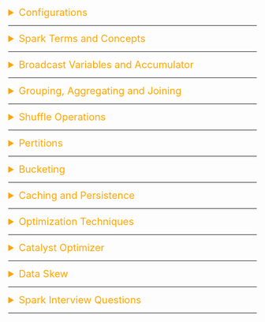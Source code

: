 <details><summary style="font-size:20px;color:Orange;text-align:left">Configurations</summary>

-   [API Reference](https://spark.apache.org/docs/latest/api/python/reference/index.html)
-   [Spark Python API Docs](https://spark.apache.org/docs/latest/api/python/index.html#)
-   [Spark SQL](https://spark.apache.org/docs/3.1.1/api/python/reference/pyspark.sql.html#functions)
-   [Spark Core](https://spark.apache.org/docs/latest/api/python/reference/pyspark.html)
-   [Spark Programming Guide](https://spark.apache.org/docs/3.0.1/index.html)
-   [mysql Notes](https://www.tutorialspoint.com/mysql/mysql-select-database.htm)

---

<b style="font-size:20px;color:Red">NOTES:</b>

-   Default partition size is 128 MB
-   Optimal partition size is (1-200) MB
-   `spark.sql.shuffle.partitions = 200` -> Default # of shuffle partitions is 200
-   An Executor contains one or many cores.
-   `spark.sql.join.preferSortMergeJoin` -> the choice of default join strategy.
-   A partition gets processed by a core in an executor.
-   a job gets created whenever a action method is triggered.

---

-   [Installation: Manually Downloading](https://spark.apache.org/docs/latest/api/python/getting_started/install.html#manually-downloading)

-   **Prerequisites**:

    -   Spark requires Java 8 or higher (`java -version`).

#### Installation and Configuration:

-   **Download Apache Spark:**

    -   Go to the Apache Spark download page (https://spark.apache.org/downloads.html) and select the latest version of Spark.
    -   Choose the "Pre-built for Apache Hadoop" version.

    -   `$ mkdir -p /opt/spark`
    -   `$ wget -P /opt/spark/ https://dlcdn.apache.org/spark/spark-3.5.1/spark-3.5.1-bin-hadoop3.tgz`
    -   `$ tar xvf /opt/spark/spark-3.5.1-bin-hadoop3.tgz -C /opt/spark` -→ Untar `spark-3.5.1-bin-hadoop3.tgz` and save it into `/opt/spark` directory.

-   **Extract Spark:**

    -   Extract the downloaded tar file using the follwoing command
    -   `$ tar -xvf spark-<version>-bin-hadoop<version>.tgz`
    -   `$ rm -fr /opt/spark/spark-3.5.1-bin-hadoop3.tgz`

-   **Configure Environment Variables:**

    ```sh
    # Add required environment variable
    echo "export SPARK_HOME=/opt/spark/spark-3.5.1-bin-hadoop3" >> ~/.bash_profile
    # Add Spark into your `PATH` variable
    echo "export PATH=\$SPARK_HOME/bin:\$PATH" >> ~/.bash_profile
    ```

-   **Test Installation**:

    -   TEST 1:
        -   `$ pyspark` --> Start PySpark shell ( `pyspark` needed to be install)
        -   `$ spark-shell` --> Start Spark shell
    -   TEST 2:
        -   `$ spark-submit $SPARK_HOME/examples/src/main/python/pi.py `

-   **Standalone Cluster Configuration:**

    -   In Spark, you can run in a standalone cluster mode. The default configuration file is `spark-defaults.conf` in the conf directory of the Spark installation.
    -   You may want to customize this configuration file for your needs. You can do this by copying the template and making adjustments:
        -   `$ cp $SPARK_HOME/conf/spark-defaults.conf.template $SPARK_HOME/conf/spark-defaults.conf`

#### Run Spark:

-   **Start the Master**:

    -   To start the Spark Master, run the following command in your terminal:
    -   `$SPARK_HOME/sbin/start-master.sh`

-   **Access the Web UI**:

    -   You can access the Spark Master's web UI by opening a web browser and navigating to http://localhost:4040.

-   **Start Worker Nodes**:

    -   If you want to add worker nodes, you can start them by running:

    -   `$SPARK_HOME/sbin/start-worker.sh <master-url>`
        -   Replace <master-url> with the Spark Master's URL, which you can find in the web UI.

-   **Run Spark Applications**:

    -   You can submit Spark applications to your standalone cluster using the `spark-submit` command. For example:
    -   `$SPARK_HOME/bin/spark-submit --class your.spark.app.MainClass --master spark://<master-url> /path/to/your/app.jar`

-   **Stop Spark Cluster**:

    -   To stop the Spark Master and all associated worker nodes, use the following command:
    -   `$SPARK_HOME/sbin/stop-all.sh`

#### Spark with Jupyter Notebook:

-   **Install Jupyter Notebook**:

    -   If you haven't already installed Jupyter Notebook, you can do so using pip. Open your terminal and run the following command:
    -   `$ pip install jupyter`

-   **Install PySpark**:

    -   You need to install PySpark on your Mac. You can use pip to install it:
    -   `$ pip install pyspark`

-   **Set up Environment Variables**:

    -   Before starting a Jupyter Notebook, make sure your Spark environment variables are correctly set. In your terminal, export the following environment variables:

    ```sh
    export PYSPARK_PYTHON="python3"
    export PYSPARK_DRIVER_PYTHON="jupyter"
    ```

#### Submit job to Spark

-   `$ spark-submit --master local your_script.py` --> Run the script locally on your machine
-   `$ spark-submit --master yarn --deploy-mode cluster your_script.py` --> Submit the script to a YARN cluster
-   `$ spark-submit --master yarn --deploy-mode cluster --num-executors 4 --executor-memory 2G --executor-cores 2 your_script.py` --> Submit the script to a YARN cluster with additional resources.
-   `$ spark-submit --master spark://master:7077 --deploy-mode cluster your_script.py` --> Submit the script to a Spark standalone cluster
-   `$ `
-   `$ `
-   `$ `

#### Configuration Notes:

-   `SPARK_HOME`: `SPARK_HOME` is an environment variable that points to the root directory of the Apache Spark installation on your system. It typically contains the Spark runtime libraries, configuration files, and other resources needed to run Spark applications. Setting up `SPARK_HOME` is important for configuring and running Spark applications.

-   `PySpark and SPARK_HOME`: When you install Apache Spark on your system, you set up the `SPARK_HOME` environment variable to point to the Spark installation directory. PySpark interacts with Spark by utilizing the Spark libraries located in the `SPARK_HOME` directory. PySpark automatically detects the `SPARK_HOME` environment variable to locate the Spark installation and access its resources.

-   `PySpark Environment`: To use PySpark, you need to have Apache Spark installed on your system and properly configured with the `SPARK_HOME` environment variable set. PySpark internally uses the pyspark Python package, which provides classes and functions to interact with Spark functionalities using Python. When you import pyspark in your Python script or interactive session, PySpark initializes and establishes a connection with the Spark cluster using the Spark libraries from the SPARK_HOME directory. PySpark requires the same minor version of Python in both driver and workers. It uses the default python version in PATH, you can specify which version of Python you want to use by PYSPARK_PYTHON, for example:

    -   `$ export PYSPARK_PYTHON="python3"`
    -   `$ export PYSPARK_DRIVER_PYTHON="jupyter"`

-   `Configuration Files`:
    -   `code $SPARK_HOME/conf`

#### Configuration Options

Tweaking configuration parameters in Apache PySpark allows you to optimize your Spark application for performance, resource management, and specific use-case requirements. Configuration parameters can be set at different stages, including when initializing the SparkSession, submitting the application, or within the code. Here’s how you can manage these configurations:

1.  **Setting Configuration Parameters in Code** : You can set configuration parameters programmatically when you create the SparkSession. This is the most common and flexible way to configure Spark settings.

    Example:

    ```python
    from pyspark.sql import SparkSession
    from pyspark import SparkConf

    # Create SparkSession with custom configurations
    spark = SparkSession.builder \
        .appName("MyApp") \
        .config("spark.executor.memory", "4g") \
        .config("spark.executor.cores", "4") \
        .config("spark.executor.instances", "5") \
        .config("spark.sql.shuffle.partitions", "50") \
        .getOrCreate()

    ##########################################################
    # Create SparkConf and set custom configurations
    conf = SparkConf() \
        .setAppName("MyPySparkApp") \
        .set("spark.executor.memory", "4g") \
        .set("spark.executor.cores", "4") \
        .set("spark.executor.instances", "5") \
        .set("spark.sql.shuffle.partitions", "50") \
        .set("spark.sql.execution.arrow.enabled", "true")

    # Initialize SparkSession with SparkConf
    spark = SparkSession.builder \
        .config(conf=conf) \
        .getOrCreate()

    # Your PySpark code here

    # Stop the Spark session
    spark.stop()

    ```

2.  **Setting Configuration Parameters in spark-submit** : When submitting a Spark application using spark-submit, you can specify configuration parameters via command-line options.

    Example Command:

    ```sh
    spark-submit \
        --master yarn \
        --deploy-mode cluster \
        --conf spark.executor.memory=4g \
        --conf spark.executor.cores=4 \
        --conf spark.executor.instances=5 \
        --conf spark.sql.shuffle.partitions=50 \
        your_script.py
    ```

3.  **Setting Configuration Parameters in Spark Configuration Files** : Spark can also be configured using configuration files such as `spark-defaults.conf` and `spark-env.sh`. These files are typically used for cluster-wide configurations.

    Example of spark-defaults.conf:

    ```sh
    spark.master                     yarn
    spark.app.name                   MySparkApp
    spark.executor.memory            4g
    spark.executor.cores             4
    spark.executor.instances         5
    spark.sql.shuffle.partitions     50
    ```

#### Common Configuration Parameters

Here are some commonly used configuration parameters you might want to tweak:

-   **General Parameters**
    -   `spark.app.name`: Name of your Spark application.
    -   `spark.master`: The master URL for the cluster (e.g., local, yarn, `spark://host:port`).
-   **Executor and Driver Memory**
    -   `spark.executor.memory`: Amount of memory to use per executor process (e.g., 4g).
    -   `spark.driver.memory`: Amount of memory to use for the driver process (e.g., 2g).
-   **CPU and Parallelism**
    -   `spark.executor.cores`: Number of cores to use on each executor.
    -   `spark.executor.instances`: Number of executor instances.
    -   `spark.default.parallelism`: Default number of partitions in RDDs (e.g., number of tasks to run in parallel).
-   **Shuffle and Join**
    -   `spark.sql.shuffle.partitions`: Number of partitions to use when shuffling data for joins or aggregations.
    -   `spark.sql.autoBroadcastJoinThreshold`: Maximum size (in bytes) for a table that will be broadcast to all worker nodes when performing a join.
-   **Serialization**
    -   `spark.serializer`: Class to use for serializing objects (e.g., `org.apache.spark.serializer.KryoSerializer` for better performance).
    -   `spark.kryoserializer.buffer.max`: Maximum buffer size for Kryo serialization (e.g., 128m).
-   **Dynamic Resource Allocation**
    -   `spark.dynamicAllocation.enabled`: Enable dynamic allocation of executors.
    -   `spark.dynamicAllocation.minExecutors`: Minimum number of executors.
    -   `spark.dynamicAllocation.maxExecutors`: Maximum number of executors.

#### Advanced Configuration Examples

-   **Enabling Kryo Serialization**:

    ```python
    from pyspark.sql import SparkSession

    spark = SparkSession.builder \
        .appName("MyApp") \
        .config("spark.serializer", "org.apache.spark.serializer.KryoSerializer") \
        .config("spark.kryo.registrator", "my.package.MyKryoRegistrator") \
        .getOrCreate()
    ```

-   **Using Dynamic Resource Allocation**:

    ```sh
    spark-submit \
        --master yarn \
        --deploy-mode cluster \
        --conf spark.dynamicAllocation.enabled=true \
        --conf spark.dynamicAllocation.minExecutors=2 \
        --conf spark.dynamicAllocation.maxExecutors=10 \
        your_script.py
    ```

-   **Tips for Tweaking Configuration Parameters**

    -   `Profile and Monitor`: Use Spark’s web UI and logs to understand the current performance and identify bottlenecks.
    -   `Start with Defaults`: Start with default settings and incrementally adjust parameters.
    -   `Resource Balancing`: Balance memory and CPU settings based on your cluster's resources and application requirements.
    -   `Tune for Workload`: Different workloads (e.g., batch processing vs. streaming) might require different configurations.
    -   `Iterative Tuning`: Perform iterative tuning, adjusting one or a few parameters at a time, and observing the impact.

#### PySpark Specific Configuration

-   **Arrow Optimization**:

    -   `spark.sql.execution.arrow.enabled`: Enables Arrow optimization for columnar data transfer between JVM and Python (e.g., true).

    -   Example of Enabling Arrow Optimization: Apache Arrow can significantly improve the performance of PySpark applications that involve data exchange between the JVM and Python by using columnar memory layout.

        ```python
        Copy code
        from pyspark.sql import SparkSession

        # Initialize SparkSession with Arrow optimization enabled
        spark = SparkSession.builder \
            .appName("MyPySparkApp") \
            .config("spark.sql.execution.arrow.enabled", "true") \
            .getOrCreate()

        # Your PySpark code here
        df = spark.createDataFrame([(1, "foo"), (2, "bar")], ["id", "value"])
        pandas_df = df.toPandas()  # This will use Arrow for conversion

        # Stop the Spark session
        spark.stop()
        ```

-   **Advanced Configuration Techniques**

    -   `Using Environment Variables`: You can set Spark configurations using environment variables. This method is useful when you want to set configurations globally or for all sessions without modifying the code.

        ```sh
        Copy code
        export PYSPARK_PYTHON=python3
        export PYSPARK_DRIVER_PYTHON=python3
        export SPARK_HOME=/path/to/spark

        # Example of setting configuration parameters via environment variables
        export SPARK_CONF_DIR=/path/to/spark/conf
        echo "spark.executor.memory=4g" >> $SPARK_CONF_DIR/spark-defaults.conf
        echo "spark.executor.cores=4" >> $SPARK_CONF_DIR/spark-defaults.conf
        ```

</details>

---

<details><summary style="font-size:20px;color:Orange;text-align:left">Spark Terms and Concepts</summary>

<center><img src="../assets/spark/spark_architecture.png" width=450></center>
<center><img src="../assets/spark/spark_architecture3.jpeg" width=450></center>

1. **Apache Spark**:

    - Apache Spark is an open-source distributed computing system that provides a fast and general-purpose cluster-computing framework for big data processing.
    - Spark is designed for speed and ease of use, supporting various programming languages, including Python through PySpark.

2. **PySpark**:

    - PySpark is the Python API for Apache Spark, allowing developers to write Spark applications using Python.
    - It provides a high-level API for distributed data processing, enabling Python developers to harness the power of Spark for big data analytics.

3. **SparkContext**:

    - SparkContext was the main entry point for Spark applications before Spark 2.0.
    - It represents the connection to the Spark cluster and is responsible for coordinating the execution of operations on that cluster.
    - You create a SparkContext object when you want to interact with a Spark cluster programmatically using the Spark API.
    - It provides access to the functionality available in the Spark core, such as creating RDDs (Resilient Distributed Datasets), broadcasting variables, and accumulating variables.
    - In Spark versions prior to 2.0, Spark applications typically interacted directly with the SparkContext.

4. **SparkSession**:

    - SparkSession is the unified entry point for working with structured data in Spark, introduced in Spark 2.0.
    - It encapsulates the functionality previously provided by SparkContext, SQLContext, HiveContext, and StreamingContext, providing a single entry point for working with various Spark features.
    - SparkSession provides support for DataFrame API, structured data processing, SQL queries, Dataset API, and managing the SparkSession configuration.
    - It simplifies the process of working with Spark by providing a single interface for interacting with different Spark features.
    - SparkSession is typically created using the `SparkSession.builder()` method, and it is the starting point for most Spark applications, especially those involving structured data processing.

5. **Driver Program**: The driver program in Spark is the entry point for Spark applications and serves as the main control hub for Spark applications. It orchestrates the execution of Spark jobs, from setting up the environment to defining tasks and gathering result. Here are key points about the Driver Program:

    - `User Code Execution`:

        - The Spark application code, written by the user, is executed in the Driver Program.
        - This code includes defining transformations and actions on distributed datasets.

    - `Spark Context`: The Driver Program initializes and maintains the Spark Context, which is the entry point for interacting with Spark functionality like creating RDDs, broadcast variables, and perform other Spark-related operations.
    - `Communication`: The Driver Program communicates with the Cluster Manager (e.g., Spark Standalone, Apache Mesos, or Apache YARN) to acquire resources and manage task execution.

    - `Job Submission`:

        - The Driver Program breaks down Spark jobs into stages, and stages into tasks.
        - The Driver Program submits Spark jobs to the cluster for execution.
        - Each job represents a sequence of transformations and actions on the data.

    - `Task Scheduling`: The Spark driver submits tasks to the cluster manager, which then schedules them on available executors.
    - `Results Aggregation`: The Driver Program aggregates and collects results from the tasks executed on the executor nodes for actions, such as `collect()`.
    - `Lifecycle Management`: Driver Program manages the entire lifecycle of the Spark application, from initialization to execution and termination.
    - `Driver UI`: Driver Program provides a web-based user interface (UI) that allows monitoring and tracking the progress of the Spark application.

6. **Cluster Manager**: The cluster manager acts as a supervisor, overseeing the distribution of workloads and resources within a Spark cluster to ensure efficient and reliable execution of Spark applications. It acts as the central conductor, overseeing resource allocation, scheduling workloads, and ensuring efficient utilization of the cluster's computing power. Spark itself is agnostic to the underlying cluster manager, as long as it can acquire worker processes and facilitate communication between them. Here's a breakdown of how a Cluster Manager typically functions in the Spark ecosystem:

    - Allocates resources (CPU, memory) to Spark applications.
    - Schedules tasks on available resources, taking into account workload and resource availability.
    - Handles fault tolerance, restarting failed tasks or reallocating resources as needed.
    - Coordinates communication between Spark drivers and executors.

    - `Spark Driver Connects`: When you submit a Spark application (written in Scala, Python, Java, or R), the driver program establishes a connection with the chosen cluster manager.
    - `Resource Negotiation`: The driver requests resources (CPU, memory) from the cluster manager. It then allocates resources (CPU, memory) to Spark applications based on your application's needs.
    - `Executor Allocation`: The cluster manager allocates worker nodes (executors) to the Spark application based on available resources and application requirements.
    - `Task Scheduling`: The Spark driver submits tasks to the cluster manager, which then schedules them on available resources, taking into account workload and resource availability.
    - `Resource Monitoring and Management`: The cluster manager Monitors the health and status of cluster nodes. It continually monitors resource usage and may adjust allocations dynamically based on application needs and cluster conditions.
    - `Fault Tolerance`: The cluster manager can handle fault tolerance, restarting failed tasks or reallocating resources as needed and reschedule tasks on healthy nodes, ensuring the application's progress even in case of node issues.

    - `Types of Cluster Manager`: There are several cluster managers that Spark can work with, each offering distinct advantages and use cases:

        - `Spark Standalone Cluster Manager`: In standalone mode, Spark comes with its own built-in Cluster Manager. This is a simple, lightweight cluster manager. It's suitable for development or small-scale deployments where ease of use and setup are priorities. However, it may not be ideal for large production environments due to limitations in scalability and fault tolerance.
        - `YARN (Yet Another Resource Negotiator)`: A widely used resource management system initially developed for Hadoop. Spark can leverage YARN's robust features like dynamic resource allocation, multi-tenancy, and high availability, making it a good choice for production environments running Spark alongside other YARN-compatible frameworks.
        - `Mesos`: A popular open-source cluster manager known for its flexibility and resource sharing capabilities. Mesos can manage diverse workloads beyond Spark, making it valuable for heterogeneous clusters or when managing resources for various frameworks.
        - `Kubernetes (K8s)`: A container orchestration platform gaining significant traction. Spark can run on Kubernetes clusters, allowing for integration with existing containerized infrastructure and deployment pipelines.

7. **Spark Master**: The Spark Master is a specific node in the Spark cluster responsible for managing resources and coordinating job execution. It allocates resources to applications, schedules tasks across worker nodes, monitors node health, and provides a central point for administrative tasks. In Spark's standalone mode, the Spark Master acts as both the master node and the resource manager.

    - It's part of the Spark **Standalone Mode** or a component within a **Cluster Management** framework (such as Mesos or YARN).
    - The Spark Master is a node in the Spark cluster responsible for managing resources and coordinating job execution.
    - The Spark Master allocates resources to applications and schedules tasks across worker nodes.
    - It monitors the health of worker nodes, manages fault tolerance, and provides a central point for administrative tasks.

8. **Executor**: Executor in Spark are distributed computing processes responsible for executing tasks on the worker nodes in the cluster. They are launched by the Spark driver program and responsible for running the computations and storing the data that is cached in memory or persisted to disk during the execution of Spark jobs. Executors run computations in parallel and communicate with the driver program to execute tasks as part of Spark applications. Here are some key terms and concepts related to executors in Spark:

    - `Task Execution`: Executors execute tasks assigned to them by the Spark driver. These tasks typically involve processing data partitions, such as applying transformations or performing actions on RDDs (Resilient Distributed Datasets) or DataFrames.
    - `Memory Management`: Executors manage memory for caching and processing data. They maintain a portion of the cluster's memory allocated for caching RDD partitions using in-memory storage levels like `MEMORY_ONLY`, `MEMORY_AND_DISK`, or `MEMORY_ONLY_SER`.
    - `Data Storage`: Executors store cached RDD partitions and shuffle intermediate data on local disk when necessary. They may spill data to disk if the available memory is insufficient to hold all the cached partitions.
    - `Task Isolation`: Executors execute tasks in isolated JVM (Java Virtual Machine) processes to provide fault tolerance and resource isolation. If a task fails due to an exception or error, it only affects the executor running the task, and the Spark application can recover by rerunning the failed task on another executor.
    - `Concurrency`: Executors can run multiple tasks concurrently to utilize the available resources efficiently. Spark dynamically adjusts the number of tasks running on each executor based on the cluster resources and workload characteristics.
    - `Resource Allocation`: Executors are allocated resources such as CPU cores, memory, and disk storage by the cluster manager (e.g., Apache YARN, Apache Mesos, or Kubernetes) based on the application's resource requirements and the available capacity in the cluster.
    - `Driver-Executor Communication`: Executors communicate with the Spark driver to receive task assignments, report task status updates, and fetch data dependencies required for task execution. The driver coordinates the execution across all the executors in the cluster.

9. **RDD (Resilient Distributed Dataset)**: In Apache Spark, Resilient Distributed Datasets (RDDs) are the fundamental data abstraction that represent a distributed collection of elements partitioned across the nodes of a cluster and processed in parallel. RDDs are immutable, fault-tolerant, and resilient to failures, making them a foundational building block for distributed data processing in Spark. Here are the key terms and concepts related to RDDs:

    - `Resilient`: RDDs are resilient because they automatically recover from failures. If a partition of an RDD is lost due to a node failure, Spark can reconstruct the lost partition using the lineage information stored in the RDD's lineage graph.
    - `Distributed`: RDDs are distributed across multiple nodes in a cluster, allowing parallel processing of data. Each RDD partition resides on a different node, and computations are performed in parallel on these partitions.
    - `Dataset`: RDDs represent datasets that can be created from various data sources such as files, databases, or generated programmatically. RDDs can hold any type of Python, Java, or Scala objects, including primitive types, collections, and user-defined classes.
    - `Transformation`: RDDs support two types of operations: transformations and actions. Transformations are operations that produce new RDDs from existing RDDs by applying functions to the elements of the RDD. Examples of transformations include `map`, `filter`, `flatMap`, `reduceByKey`, `join`, `union`, and `sortBy`.
    - `Action`: Actions are operations that trigger the execution of computations on RDDs and return results to the driver program or write data to external storage systems. Examples of actions include `collect`, `count`, `take`, `reduce`, `foreach`, `saveAsTextFile`, `saveAsSequenceFile`, and `saveAsObjectFile`.
    - `Lazy Evaluation`: Spark uses lazy evaluation to optimize the execution of RDD transformations. Transformations are not evaluated immediately when they are called but are instead recorded as a lineage graph of dependencies. Only when an action is invoked on the RDD does Spark execute the transformations in the lineage graph to produce the final result.
    - `Partitioning`: RDDs are divided into partitions, which are units of parallelism that determine how data is distributed and processed across the cluster. Spark operates on individual partitions in parallel, allowing for scalable and efficient distributed processing.
    - `Lineage Graph`: RDDs maintain a directed acyclic graph (DAG) of transformations called the lineage graph. The lineage graph captures the dependencies between RDDs and transformations, enabling fault tolerance and recomputation of lost partitions in case of failures.
    - `Persistence`: RDDs support caching and persistence to optimize performance by storing intermediate results in memory or disk. Cached RDDs can be reused across multiple computations, reducing the need for recomputation and improving overall execution speed.
    - `Fault Tolerance`: RDDs are fault-tolerant because they track the lineage of each partition and can reconstruct lost partitions by reapplying transformations from the original data source. This ensures data reliability and consistency even in the presence of node failures or errors.

10. **DataFrame**:

    - DataFrame is a distributed collection of data organized into named columns, similar to a table in a relational database.
    - It provides a more user-friendly, structured API for data manipulation and analysis compared to RDDs, and it integrates well with Python's Pandas library.

11. **Relationship between RDD and DataFrame**:

    - `RDD as Foundation:`

        - RDDs are the foundational data structure in Spark. All higher-level abstractions, including DataFrame and Dataset, are built upon RDDs.
        - They provide the flexibility to handle any type of data and support custom partitioning and storage strategies.

    - `DataFrame as Structured Abstraction`:

        - DataFrame simplifies the process of working with structured data by providing a high-level API that resembles SQL queries.
        - Under the hood, DataFrames are built on RDDs but hide the complexity of RDD management, offering optimizations for structured data operations.

    - `Interoperability`:

        - RDDs and DataFrames can interoperate seamlessly in Spark applications.
        - DataFrames can be created from RDDs using Spark SQL queries (sqlContext.createDataFrame(rdd)), allowing for the conversion between structured and unstructured data representations.

12. **Transformations**:

    - Transformations are operations on RDDs or DataFrames that produce a new RDD or DataFrame.
    - Transformations are lazily evaluated, and they define the sequence of operations to be performed on the data.
    - Transformations in Spark are categorized into two types based on their behavior.

    - `Narrow Transformations`:

        - Narrow transformations are transformations where each partition of the parent RDD contributes to only one partition of the child RDD.
        - These transformations do not require shuffling of data between partitions. Each partition of the resulting RDD depends on one partition of the parent RDD.
        - Example: `map`, `filter`, `union`, `distinct`, `flatMap`, etc.

    - `Wide Transformations`:

        - Wide transformations are transformations where each partition of the parent RDD can contribute to multiple partitions of the child RDD. They involve shuffling of data across partitions.
        - These transformations require data to be redistributed and shuffled across partitions. They involve a more significant amount of data movement between nodes.
        - Example: `groupByKey`, `reduceByKey`, `sortByKey`, `join`, `cogroup`, distinct after a repartition, etc.

    - `Differences`:

        - Narrow transformations are more efficient as they do not require data shuffling, and the computation can be performed independently on each partition.
        - Wide transformations involve data shuffling, which can be a costly operation in terms of performance.
        - Narrow transformations result in a one-to-one mapping of partitions from the parent to the child RDD.
        - Wide transformations may result in a different number of partitions in the child RDD compared to the parent RDD.

13. **Actions**:

    - Actions are operations on RDDs or DataFrames that trigger the execution of transformations and return a result to the driver program or write data to an external storage system.
    - Actions are the operations that initiate the actual computation and produce results.
    - Here are some common action methods in PySpark: `collect()`, `count()`, `first()`, `take(n)`, `takeSample(withReplacement, num, seed=None)`, `reduce(func)`, `foreach(func)`, `saveAsTextFile(path)`, `saveAsSequenceFile(path)`, `saveAsParquetFile(path)`, `countByKey()`, `countByValue()`

14. **Job**:

    - A job in Spark represents a complete computation with a specific goal.
    - It is a sequence of transformations and actions on data that is executed to produce a result.
    - A Spark application can consist of one or more jobs.

15. **Stage**: In Spark, a stage represents a logical division of a Spark job's execution plan. It consists of a set of tasks that can be executed in parallel on the data partitions within the RDD (Resilient Distributed Dataset). Stages are created during the optimization and planning phase of a Spark job and are based on the dependencies between RDD transformations. Each stage represents a distinct computation phase, such as map or reduce, and is separated by data shuffling operations.

    - A job is divided into stages based on the presence of a shuffle operation (e.g., a reduce operation).
    - A stage represents a set of tasks that can be executed in parallel across multiple nodes.
    - A stage consists of tasks that perform the same computation but on different partitions of the data.

16. **Task**:

    - A task is the smallest unit of work in Spark and represents the execution of a computation on a single partition of data.
    - Tasks are the actual computations that are performed on the executor nodes.
    - Each stage is divided into tasks, and tasks within a stage can be executed in parallel.

17. **Ingestion**: Ingestion refers to the process of loading data from external sources such as files, databases, streams, or other distributed storage systems into Spark for processing. It is the first step in the data processing pipeline and is crucial for performing analytics, machine learning, or other computations.

</details>

---

<details><summary style="font-size:20px;color:Orange;text-align:left">Broadcast Variables and Accumulator</summary>

In Apache Spark, Broadcast and Accumulator are two important concepts used for efficient and distributed data processing. They serve distinct purposes in Spark applications. Let's delve into each of them in detail:

#### Broadcast Variable:

A Broadcast Variable in Apache Spark is a read-only, distributed variable that is efficiently shared across all tasks within a Spark job. It allows you to efficiently distribute large, read-only datasets or objects to all worker nodes in a Spark cluster, minimizing data transfer costs and improving performance.

Broadcast variables are particularly useful when you have a large dataset or object that needs to be accessed by multiple tasks in a Spark job. Instead of sending a separate copy of the dataset or object to each task, Spark broadcasts the variable once and caches it in memory on each worker node. This way, all tasks can access the variable locally without incurring the overhead of data transfer over the network.

-   `Creation`: You create a Broadcast variable from a driver program by calling the SparkContext.broadcast() method. The variable is typically an immutable data structure.

-   `Distribution`: Spark distributes the Broadcast variable to all worker nodes in the cluster. It ensures that each worker has a copy of the variable in its memory.

-   `Task Access`: Tasks running on worker nodes can access the Broadcast variable locally, as it's already available in their memory. This eliminates the need to send the data over the network repeatedly.

-   `Efficiency`: Broadcast variables help in optimizing performance by reducing data transfer overhead, especially when the same data is needed across multiple tasks.

-   `Use Cases`: Common use cases for Broadcast variables include sharing reference data, dictionaries, lookup tables, or any large read-only data that's used by multiple tasks.

-   `Example`:

    ```python
    from pyspark import SparkContext

    # Create a SparkContext
    sc = SparkContext("local", "Broadcast Example")

    # Define the large dataset to be broadcasted
    data = range(1000)
    broadcast_data = sc.broadcast(data)

    # Use the broadcast variable in a Spark transformation
    result = sc.parallelize(range(10)).map(lambda x: x * broadcast_data.value[0])

    # Collect and print the result
    print(result.collect())

    # Stop the SparkContext
    sc.stop()
    ```

#### Accumulator

An Accumulator is a distributed (shared) data stracture (variable) designed for accumulating values in parallel across worker nodes. Accumulators are typically used for implementing counters and aggregations in a distributed and fault-tolerant manner. They can only be **added** to and are initialized on the driver, but the value can be read by the driver at any point.

-   `Creation`: You create an Accumulator on the driver program using the `SparkContext.accumulator()` method. The initial value is set at this stage.

-   `Distribution`: The Accumulator is distributed to worker nodes, but workers can only "add" values to it. They cannot read or modify the accumulator's value directly.

-   `Task Updates`: During the execution of tasks on worker nodes, the tasks can update the Accumulator by adding values to it. These updates are automatically merged in a distributed and fault-tolerant manner.

-   `Driver Access`: The driver can read the final value of the Accumulator once all tasks are complete. This final value reflects the accumulated result from all tasks.

-   `Use Cases`: Accumulators are suitable for tasks that require distributed aggregation, such as counting occurrences of events across a large dataset.

-   `Example`:

    ```python
    from pyspark import SparkContext

    # Create a SparkSession
    spark = SparkSession.builder \
        .appName("ImmutableAccumulatorDemo") \
        .getOrCreate()

    # Create a SparkContext
    sc = spark.SparkContext("local", "Accumulator Example")

    # Create an Accumulator to count occurrences
    counter = sc.accumulator(0)
    accumulator = sc.accumulator(0)

    # Define a function to update the mutable accumulator.
    def count_occurrences(x):
        global counter
        if x == 5:
            counter += 1

    # Define a function to update the immutable accumulator
    def process_number(x):
        # Increment the accumulator by the current value
        accumulator.add(x)

    # Apply the function to each element in the RDD
    rdd = sc.parallelize(range(10))
    rdd.foreach(count_occurrences)
    rdd.foreach(process_number)

    # Print the final count
    print("Occurrences of 5:", counter.value)

    # Output the final value of the accumulator
    print("Final value of the accumulator:", accumulator.value)

    # Stop the SparkContext
    sc.stop()
    ```

There are mutable accumulators (can be read and written to) and immutable accumulators (can only be read from).
The distinction between mutable and immutable accumulators is not in the mutability of the accumulator variable itself, but rather in how the accumulator's value can be updated during job execution. Let's clarify the difference:

-   **Mutable Accumulator**:

    -   In a mutable accumulator, worker tasks can directly modify the accumulator's value during job execution.
    -   This means that worker tasks can perform operations that change the accumulator's value, and those changes are reflected immediately in the accumulator.

-   **Immutable Accumulator**:
    -   In an immutable accumulator, worker tasks cannot directly modify the accumulator's value.
    -   Instead, worker tasks contribute updates to the accumulator's value through an associative and commutative operation, such as addition for a counter accumulator.
    -   These updates are then aggregated and propagated back to the driver program, where the final value of the accumulator is accessible.

In summary, Broadcast variables are used for efficiently sharing read-only data across worker nodes, while Accumulators are used for accumulating values across tasks in a distributed and fault-tolerant manner. Both Broadcast and Accumulator are essential tools for performing distributed data processing and aggregation in Spark applications, enhancing efficiency and performance.

</details>

---

<details><summary style="font-size:20px;color:Orange;text-align:left">Grouping, Aggregating and Joining</summary>

-   How does the grouping and aggregating works in a cluster mode Spark operation is done simultaniously?

In Apache Spark, grouping and aggregating operations in cluster mode are designed to work simultaneously through a process known as parallel processing. Let's break down how this happens:

**Partitioned Processing**: Spark divides the data into partitions, and each partition is processed independently on different nodes in the cluster. This is the foundation of parallel processing.

**Grouping within Partitions**: Within each partition, Spark performs the grouping operation based on the specified key or keys. This step is done independently in each partition.

**Aggregation within Partitions**: After grouping, if there are aggregation functions specified (e.g., counting, summing), Spark performs these aggregations within each partition. Again, this is done in parallel for each partition.

**Combining Results**: The intermediate results (grouped and aggregated data within each partition) are then combined. If the grouping involved a shuffle operation (repartitioning the data based on keys), Spark takes care of redistributing the data so that records with the same key end up in the same partition.

**Final Aggregation (if needed)**: Once the data is reshuffled, Spark performs a final aggregation step if there are global aggregations across all partitions.

#### Joining

-   [Databricks | Pyspark | Interview Question: Sort-Merge Join (SMJ)](https://www.youtube.com/watch?v=DFtvA5O58X4&list=PLgPb8HXOGtsQeiFz1y9dcLuXjRh8teQtw&index=71)

<center><img src="../assets/spark/spark3/join_strategies.png" width=800></center>

In Apache Spark, joining operations are fundamental for combining data from multiple datasets based on common keys. There are several types of joining operations available, each with its own characteristics and performance implications. The choice of join algorithm depends on factors such as the size of the datasets, the distribution of data, and the available resources in the cluster. Let's explore the different types of joining operations in Spark along with demonstrations:

-   **Shuffle Hash Join**(Default Join Algorithm): Also known as the partitioned hash join, this algorithm involves partitioning both datasets based on their join keys and then redistributing the partitions across the worker nodes. The partitions with the same join keys are shuffled to the same worker node, where the actual join operation takes place. This method is efficient for large datasets but requires shuffling data across the network, which can incur overhead.

    -   `Shuffling Phase`: The data is partitioned and shuffled across the nodes based on the join keys.
    -   `Hashing Phase`: Each node builds a hash table for one of the datasets (typically the smaller one) and then probes this hash table with the other dataset to find matches.

    ```python
    # Regular join
    joined_df = df1.join(df2, 'key')
    ```

-   **Sort Merge Join**: Both datasets are sorted based on their join keys, and then the sorted datasets are merged together. This approach works well when both datasets are already sorted or can be sorted efficiently. It is commonly used for large datasets with evenly distributed join keys.

    -   Both datasets are sorted based on the join keys, and then the sorted datasets are merged together.
    -   Sort merge join is efficient when both datasets are large and sorted.
    -   Sort-Merge Join is generally used for equi-joins (joins on equality conditions)

    ```python
    # Sort merge join
    joined_df = df1.join(df2, 'key').sort('key')
    ```

-   **Broadcast Join**:

    -   Broadcast join is a variant of the join operation where one of the datasets is small enough to fit in memory on each worker node (broadcasted).
    -   The smaller dataset is broadcasted to all worker nodes, and the join operation is performed locally on each node.
    -   This type of join is efficient when one dataset is significantly smaller than the other.

    ```python
    # Broadcast join
    from pyspark.sql.functions import broadcast
    joined_df = df1.join(broadcast(df2), 'key')
    ```

-   **Broadcast Nested Loop Join**: Similar to the nested loop join, this algorithm involves broadcasting one of the datasets to all worker nodes and then performing a nested loop join locally on each node. It is suitable for cases where one dataset is small enough to fit in memory but cannot be efficiently partitioned for hash join.
-   **Broadcast Hash Join**: In this algorithm, one of the datasets is small enough to fit in memory, and its entire contents are broadcasted to all worker nodes. The other dataset is partitioned, and each partition is joined with the broadcasted dataset locally on each worker node. This method is efficient when one dataset is significantly smaller than the other.
-   **Cartesian Join (Cross Join)**: In this algorithm, every row from the first dataset is combined with every row from the second dataset, resulting in a Cartesian product of the datasets. This method can be resource-intensive and is typically used cautiously due to the potential for generating a large number of output rows.

-   **Choosing the Right Join Algorithm**: The choice of join algorithm depends on the size of the datasets and the nature of the join condition:

    -   Small and Large Dataset: Use Broadcast Hash Join for better performance.
    -   Large Datasets: Use Sort-Merge Join, especially for equi-joins.
    -   Very Large Datasets: Default to Shuffle Hash Join if no other optimization is applicable.
    -   Non-Equi Joins: Use Broadcast Nested Loop Join.

-   **Join Hints**: You can provide join hints to Spark to influence the join algorithm selection:

    ```python
    df1.join(df2.hint("broadcast"), "join_key")
    df1.join(df2.hint("shuffle_hash"), "join_key")
    df1.join(df2.hint("merge"), "join_key")
    ```

These are the different types of joining operations available in Apache Spark, each with its own characteristics and suitable for different use cases. It's essential to choose the appropriate join type based on the size of the datasets, their distribution, and the available resources in the cluster to achieve optimal performance.

</details>

---

<details><summary style="font-size:20px;color:Orange;text-align:left">Shuffle Operations</summary>

In Apache Spark, a "shuffle" operation refers to the process of redistributing and reorganizing data across the partitions of a Resilient Distributed Dataset (RDD) or DataFrame. Shuffling is a critical operation in distributed data processing, especially when certain transformations require data to be rearranged or grouped differently. Shuffling involves substantial data movement across the nodes of a Spark cluster and is generally considered an expensive operation. Followings are key Concepts Related to Shuffle Operations:

-   **Stages**:

    -   Shuffling often occurs as part of a Spark job during the transition between stages.
    -   A stage is a set of parallel tasks that can be executed without data exchange, and shuffling typically separates different stages.

-   **Map and Reduce**: The shuffle process is often divided into two main phases: **map** and **reduce**.

    -   <b style="color:#C71585">Map Phase</b>: In the map phase, data is locally processed on each executor to prepare it for the shuffle.

        -   In Spark, transformations like `map`, `filter`, `flatMap`, etc., are applied to each partition of the input data independently. This phase is often referred to as the "map phase."
        -   Data is serialized for transmission to the reducers.
        -   Map output records are written to local disk or memory, typically in the form of map output files.

    -   <b style="color:#C71585">Shuffle Phase</b>: The shuffle phase involves redistributing data across the cluster based on keys. This phase is necessary for operations like joins, groupByKey, and reduceByKey, which require data to be grouped or aggregated by keys.

        -   After the map phase, when certain operations like `groupByKey`, `reduceByKey`, or `aggregateByKey` are performed, Spark needs to reshuffle and redistribute the data across partitions based on keys.

        -   **Combiner**: The combine phase involves combining intermediate results on each node before shuffling the data. This phase helps to reduce the amount of data transferred over the network and improve performance.

            -   The combiner function is applied locally within each partition before the shuffle, which allows for the partial aggregation of data with the same key within each partition.
            -   By aggregating data locally before shuffling, the amount of data transferred across the network is reduced.
            -   The output of the combiner function serves as input to the shuffle phase, where further aggregation or merging can occur across partitions.

        -   Compression can be applied to reduce the amount of data transferred during the shuffle phase, minimizing network overhead.
        -   Data is partitioned and sent to different nodes based on the key.
        -   This phase involves significant network communication, which can be costly in terms of performance.

    -   <b style="color:#C71585">Reduce Phase</b>: The reduce phase involves aggregating the combined results from different nodes to produce the final output. This phase is used for operations like reduceByKey and aggregateByKey.

        -   Shuffled data is deserialized for further processing.
        -   The combined results are aggregated to produce the final result.
        -   This phase usually involves minimal data movement since most of the aggregation has already been done locally during the combine phase.

-   **Shuffle Manager**: The Shuffle Manager in Apache Spark is a critical component responsible for managing the shuffle operations within the Spark execution engine. The Shuffle Manager orchestrates the entire shuffle process, ensuring data is correctly transferred between executors (nodes) in the cluster.

    -   Data is serialized before being transferred over the network and deserialized upon receipt.
    -   Shuffle data is temporarily stored in files on disk. The Shuffle Manager handles the creation, writing, reading, and cleanup of these shuffle files.

    -   `Shuffle Write`: Handles the writing of map output data to disk or memory for transmission.

        -   Map output files are transferred to the nodes where the reducers are running.
        -   These files are stored in the shuffle manager's directory, which is accessible by all nodes in the cluster.
        -   Data is sorted and partitioned according to the partitioning function.

    -   `Shuffle Fetch`: Manages the retrieval of shuffled data by reducers.

        -   Reducers pull the relevant map output data from the shuffle manager's directory.
        -   This involves a network transfer of data from multiple nodes to the reducers.

    -   `shuffle manager's directory`: The shuffle manager's directory is the location on the local file system where Spark stores intermediate shuffle data during the shuffle phase of data processing. It's typically a configurable location specified by the spark.local.dir configuration property in Spark's configuration file (usually spark-defaults.conf). If this property is not set, Spark uses the default temporary directory provided by the operating system.

-   **Common Operations Triggering Shuffling**

    -   `GroupByKey`: When using the groupByKey transformation, data with the same key needs to be grouped together, requiring shuffling.
    -   `ReduceByKey`: Similar to groupByKey, reduceByKey involves shuffling data to perform reduction operations.
    -   `Join` Operations: Joining two RDDs or DataFrames based on a common key involves shuffling data between nodes.
    -   `Aggregations`: Operations like reduce or aggregate that require combining data across partitions trigger shuffling.

Shuffling is a fundamental aspect of distributed data processing in Apache Spark. While it is necessary for certain operations, developers should be mindful of its performance implications and employ optimization strategies to minimize its impact on job execution time and resource utilization.

</details>

---

<details><summary style="font-size:20px;color:Orange;text-align:left">Pertitions</summary>

-   [Partitioning For High Performance Data Processing](https://www.youtube.com/watch?v=fZndmQasykk&list=PLWAuYt0wgRcLCtWzUxNg4BjnYlCZNEVth&index=5)
-   [Dynamic Partitioning Pruning](https://www.youtube.com/watch?v=s8Z8Gex7VFw&list=PLWAuYt0wgRcLCtWzUxNg4BjnYlCZNEVth&index=8)

partitions play a crucial role in parallelizing data processing across a cluster. Partitions are the basic units of parallelism, and they represent the smaller chunks of data distributed across the worker nodes in a cluster. Understanding when and how to leverage partitions is essential for optimizing Spark jobs.

#### When to Partition:

-   `Large Datasets`: Partitioning becomes especially important when dealing with large datasets that cannot fit into memory on a single machine. By partitioning data, Spark can distribute the workload across multiple nodes in a cluster, allowing for parallel processing and efficient use of available resources.

-   `Performance Optimization`: Partitioning can significantly improve the performance of operations like joins, aggregations, and transformations, as it reduces data shuffling and minimizes the movement of data across the network. Proper partitioning ensures that related data resides in the same partition, minimizing the need for inter-node communication.

-   `Skewed Data`: Partitioning is crucial for handling skewed data distributions, where certain keys or values are disproportionately represented in the dataset. By partitioning data based on skewed keys and employing strategies like salting or bucketing, you can mitigate the impact of data skew and prevent performance bottlenecks.

-   `Repartitioning and Coalescing`: Spark provides methods like `repartition()` and `coalesce()` to adjust the number of partitions in a DataFrame or RDD. You can use these methods to redistribute data across partitions or merge small partitions to reduce overhead.
-   `Optimizing Joins and Aggregations`: For operations like joins and aggregations, it's essential to ensure that data is partitioned appropriately to minimize data shuffling and maximize parallelism. Choosing the right partitioning strategy and key columns can significantly improve the performance of these operations.

#### Why Partition:

-   `Parallelism`: Partitioning enables parallel processing by distributing data across multiple nodes in a cluster. Each partition can be processed independently, allowing Spark to leverage the full computational power of the cluster and execute tasks in parallel.

-   `Data Locality`: Partitioning ensures that data processing tasks are executed close to where the data resides, minimizing data movement across the network. This maximizes data locality and reduces the overhead associated with reading and writing data over the network.

-   `Resource Utilization`: Proper partitioning ensures that computational resources are utilized efficiently, as tasks are evenly distributed across nodes. This prevents resource contention and ensures that all nodes contribute to the overall processing throughput.

#### How to Partition:

-   **Default Partitioning**:Spark provides default partitioning strategies when reading data from various sources like HDFS, S3, or JDBC. However, you can override these defaults by explicitly specifying the number of partitions or using custom partitioning logic.

    -   `Reading data from external storage`: By default, Spark creates one partition for each block of the file being read. The block size typically defaults to 128MB in HDFS (Hadoop Distributed File System). You can override this by specifying a desired number of partitions during the read operation.

    -   `Creating DataFrames/RDDs`: There's no strict default partitioning here. The number of partitions can be influenced by factors like:

        -   `Number of cores`: Spark might create partitions matching the total number of cores on your cluster for parallel processing.
        -   `Shuffle operations`: Operations like groupBy or joins that shuffle data might use a configurable number of partitions (defaulting to **200** by Spark SQL).

-   **Hash Partitioning**:Hash partitioning involves distributing data based on the hash value of a specific key or column. Spark's `repartition()` or `partitionBy()` functions can be used to perform hash partitioning.

-   **Range Partitioning**:Range partitioning divides data into partitions based on the range of values in a specific key or column. This is useful for ordered data, such as timestamps or numeric values.

-   **Round Robin Partitioning**:In round-robin partitioning, data is evenly distributed across partitions in a round-robin fashion. Spark assigns records to partitions sequentially, cycling through the available partitions. This can be useful for evenly distributing workload across executors, especially when the data distribution is unknown or uneven.

-   **Custom Partitioning**:Spark allows you to implement custom partitioning logic by extending the Partitioner class. This gives you fine-grained control over how data is partitioned based on your specific requirements.

-   **Demo**: Let's consider a simple example where we partition a DataFrame using hash partitioning:

    ```python
    from pyspark.sql import SparkSession

    spark = SparkSession.builder \
        .appName("PartitioningDemo") \
        .getOrCreate()

    df = spark.read.csv("data.csv", header=True, inferSchema=True)
    partitioned_df = df.repartition("partition_column")
    partitioned_df.write.mode("overwrite").partitionBy("partition_column").parquet("output_path")

    spark.stop()
    ```

    -   In this demo, we read data from a CSV file, repartition the DataFrame based on a specific column (partition_column), perform operations on the partitioned DataFrame, and then write the partitioned DataFrame to output in Parquet format. Adjust the partitioning strategy and column as per your specific use case and data characteristics.

By partitioning data effectively, you can optimize performance, improve resource utilization, and handle large-scale data processing tasks more efficiently in Apache Spark.

#### Partitioning interface in Spark

In Apache Spark, both repartition() and coalesce() are used to control the partitioning of RDDs (Resilient Distributed Datasets) or DataFrames. However, they have different behaviors and are used in different scenarios:

-   **repartition(numPartitions: Int)**:

    -   `repartition()` is an operation that shuffles the data across the cluster and creates a new set of partitions based on the specified number of partitions (numPartitions).
    -   It is an expensive operation as it involves a full shuffle of the data across the cluster.
    -   Use `repartition()` when you want to increase or decrease the number of partitions and are willing to pay the cost of shuffling the data.

    ```python
    df
    .repartition(3)
    .write
    .mode("overwrite")
    .partitionBy("listen_date")
    .parquet(DATA_DIR + "/partitioning/partitioned/listening_activity_pt_4")
    ```

-   **coalesce(numPartitions: Int, shuffle: Boolean = false)**:

    -   `coalesce()` is also used to control the partitioning of data, but it tries to minimize data movement by merging partitions whenever possible.
    -   By default, shuffle is set to false, meaning that it tries to minimize shuffling. However, if you set shuffle to true, it behaves like `repartition()` and performs a full shuffle.
    -   It is a less expensive operation compared to `repartition()` when shuffle is set to false since it does not involve a full shuffle of the data.
    -   Use `coalesce()` when you want to decrease the number of partitions and are interested in minimizing data movement across the cluster.

    ```python
    df
    .coalesce(3)
    .write
    .mode("overwrite")
    .partitionBy("listen_date")
    .parquet(DATA_DIR + "/partitioning/partitioned/listening_activity_pt_5")
    ```

In summary, `repartition()` is more suitable when you need to increase or decrease the number of partitions and are willing to pay the cost of shuffling, while `coalesce()` is preferred when you want to decrease the number of partitions and want to minimize data movement, especially when shuffle is set to false.

Overall, understanding how Spark partitions data and when to customize partitioning strategies is crucial for optimizing performance and resource utilization in Spark applications. It requires careful consideration of your data characteristics, workload patterns, and cluster resources.

</details>

---

<details><summary style="font-size:20px;color:Orange;text-align:left">Bucketing</summary>

Bucketing in Apache Spark is a technique used for organizing data within partitions to optimize certain types of operations, such as joins and aggregations. It involves dividing the data into a fixed number of buckets based on the values of one or more columns, ensuring that rows with similar values for the specified column(s) are colocated in the same bucket. This colocation facilitates efficient processing by reducing data shuffling and improving data locality during certain operations. Here's a detailed explanation of bucketing in Spark:

```python
df_orders
.write.bucketBy(4, col="product_id")
.mode("overwrite")
.saveAsTable("orders_bucketed")

df_orders_bucketed = spark.table("orders_bucketed")
```

```python
df_orders
.write.partitionBy("order_date")
.bucketBy(4, "product_id")
.saveAsTable("orders_2_bucketed")

df_orders_bucketed_2 = spark.read.table("orders_2_bucketed")
```

-   **Partitioning**: Before bucketing, the data is partitioned into a set of partitions based on a partitioning key. Each partition contains a subset of the data, and Spark performs operations within partitions in parallel across the cluster.

-   **Bucketing Columns**: Users specify one or more columns based on which the data should be bucketed. These columns should have a relatively small number of distinct values to ensure that each bucket contains a reasonable amount of data.

In Apache Spark, bucketing is a technique used to organize and optimize data storage, which can lead to more efficient data retrieval and joins. By dividing the data into a fixed number of buckets, Spark ensures that data with the same bucket id goes into the same bucket, allowing for optimizations such as efficient joins and improved query performance.

#### Bucketing Strategy

Bucketing involves dividing each partition into a fixed number of buckets and assigning each row to a specific bucket based on the value of one or more bucketing columns. The number of buckets is specified by the user and remains constant across all partitions. Different bucketing algorithms are employed based on the specific needs and the nature of the data. Here’s a detailed explanation of different bucketing algorithms in Spark:

1. **Hash Bucketing**: Hash bucketing is the most common bucketing algorithm used in Spark. In this method, the hash value of the bucket column(s) is computed, and the data is divided into buckets based on these hash values.

    - `Algorithm`:

        - Compute the hash value of the bucket column.
        - Apply the modulo operation with the total number of buckets to determine the bucket id.
        - Place the row in the corresponding bucket.

    - `Usage`:

        ```python
        df.write
        .bucketBy(10, "column_name")
        .sortBy("another_column")
        .saveAsTable("bucketed_table")
        ```

    - `Example`: If you have a table with 100 buckets and you bucket by a column user_id, Spark computes hash(user_id) % 100 to assign each record to a specific bucket.

2. **Range Bucketing**: Range bucketing is another technique where the data is divided into buckets based on specific ranges of values in the bucket column(s). This method is particularly useful when the data is skewed or when certain ranges of values are more frequently queried.

    - `Algorithm`:
        - Define ranges for the bucket column(s).
        - Assign each row to a bucket based on the value range it falls into.
    - `Usage`: This is less commonly used directly in Spark compared to hash bucketing, but can be achieved through custom partitioning logic.

    - `Example`: If you are bucketing a column age, you might define ranges such as 0-10, 11-20, 21-30, etc., and place each row in the bucket corresponding to its age range.

Bucketing in Apache Spark is a powerful technique for optimizing data storage and query performance. Hash bucketing is the most commonly used algorithm, providing efficient joins and data retrieval by dividing data based on hash values of the bucketing column. Range bucketing, though less commonly used directly, offers another approach for data organization based on value ranges. Understanding and applying these bucketing algorithms can lead to significant performance improvements in Spark applications, especially when dealing with large datasets and complex queries.

#### Advantages of Bucketing

-   `Efficient Joins`: Bucketing is particularly useful for optimizing join operations. When joining two datasets that are bucketed on the same columns and have the same number of buckets, Spark can perform a partition-wise join, which avoids shuffling data across the network and improves performance significantly.
-   `Optimized Queries`: Queries that filter on the bucketing column can quickly locate relevant buckets, leading to faster data retrieval.
-   `Improved Performance`: Bucketing can significantly reduce the amount of data read and processed, especially for large datasets.
-   `Colocation`: Rows with similar values for the bucketing columns are colocated in the same bucket across partitions. This colocation improves the efficiency of certain operations, such as joins and aggregations, as rows with the same bucketing key are likely to be processed together on the same executor node.
-   `Bucketing Maintenance`: When writing data to bucketed tables in Spark, the data is partitioned and sorted within each partition based on the bucketing columns. Spark ensures that rows are inserted into the correct buckets, and it maintains bucketing integrity during insertions, updates, and deletions.

#### Configuration and Best Practices

-   `Number of Buckets`: Choosing the right number of buckets is crucial. Too few buckets can lead to large bucket sizes, negating the benefits of bucketing. Too many buckets can result in small files, increasing overhead.
-   `Partitioning vs. Bucketing`: Partitioning is another technique where data is divided based on specific column values. While partitioning reduces the amount of data scanned, bucketing further optimizes query execution by ensuring uniform data distribution and efficient joins.

#### Combining Bucketing with Partitioning

Bucketing can be combined with partitioning to achieve better data organization and query performance. This combination allows you to partition data based on high-cardinality columns and bucket it based on columns frequently used in joins.

Example:

```python
Copy code
df.write
.partitionBy("country")
.bucketBy(10, "user_id")
.sortBy("user_id")
.saveAsTable("partitioned_and_bucketed_table")
```

</details>

---

<details><summary style="font-size:20px;color:Orange;text-align:left">Caching and Persistence</summary>

In Spark, caching and persistence are optimization techniques designed to accelerate your data processing pipelines by intelligently storing intermediate results. Both approaches aim to reduce redundant computations and improve the overall performance of your Spark applications, especially when working with iterative or interactive workloads.

Here's a detailed breakdown of caching and persistence, along with their key differences and use cases:

-   **Caching (using cache() method)**:

    -   `Default Behavior`: When you call `cache()` on a DataFrame, Dataset, or RDD (Resilient Distributed Dataset), Spark stores a copy of the data in memory (by default).
    -   `On-Demand Storage`: Spark only materializes (creates an in-memory copy) the cached data when it's actually needed for subsequent operations. This minimizes memory usage, especially for large datasets.
    -   `Automatic Eviction`: If memory pressure arises, Spark automatically evicts cached data from memory using a Least Recently Used (LRU) eviction policy. This ensures that the most recently used cached data remains available.
    -   `Use Cases`: Caching is ideal for frequently accessed intermediate results within a single Spark application, especially when the data size fits comfortably in your cluster's memory.

-   **Persistence (using persist() method)**:

    -   `Flexible Storage`: While caching prioritizes memory, `persist()` offers greater control over storage locations. You can specify different storage levels using the StorageLevel class, allowing you to persist data in memory, disk, or a combination of both.
    -   `Explicit Persistence`: Unlike caching, `persist()` always materializes the entire dataset when it's first persisted. This can consume more memory upfront but ensures the data is readily available for subsequent operations.
    -   `Storage Levels`: Here are some commonly used storage levels in Spark:
        -   `MEMORY_ONLY`: Stores data entirely in memory (similar to caching)
        -   `MEMORY_AND_DISK`: Stores data in memory (if space is available) and spills to disk when memory fills up.
        -   `MEMORY_ONLY_SER`: Stores data in serialized format in memory (can be more memory-efficient but slower to access)
        -   `MEMORY_AND_DISK_SER`: Similar to MEMORY_AND_DISK but uses serialization.
        -   `DISK_ONLY`: Stores data only on disk (suitable for very large datasets that don't fit in memory)
    -   `Use Cases`: Persistence is beneficial for:
        -   Frequently accessed datasets that might not always fit in memory entirely.
        -   Datasets needed across multiple Spark applications or sessions.
        -   Reusing intermediate results in iterative algorithms where the data needs to be persisted between iterations.

-   **Key Differences and When to Use Which**:

    | Feature         | Caching (`cache()`)      | Persistence (`persist()`)   |
    | :-------------- | :----------------------- | :-------------------------- |
    | Default Storage | MEMORY_ONLY              | User-defined Storage Levels |
    | Materialization | On-demand                | Explicit (entire dataset)   |
    | Eviction Policy | LRU automatic eviction   | No automatic eviction       |
    | Use Cases       | Frequently accessed data | Large datasets, reusability |

-   **General Guidelines**:

    -   Start with caching for frequently accessed intermediate results within a single application if they fit in memory.
    -   Use persistence with MEMORY_AND_DISK or similar levels for larger datasets that might require spilling to disk.
    -   Consider serialization (e.g., MEMORY_ONLY_SER) for memory efficiency when data size is a concern, but be aware of potential performance trade-offs.
    -   Persist data on disk (e.g., DISK_ONLY) for very large datasets that don't fit in memory or for reusability across applications.

-   **Additional Considerations**:

    -   Cluster memory configuration plays a crucial role in caching effectiveness. Ensure sufficient memory allocation for Spark applications to leverage caching benefits.
    -   Monitor memory usage to avoid excessive caching or persistence that could lead to out-of-memory errors.
    -   Persisting data on disk can impact performance compared to in-memory storage. Evaluate the trade-off between speed and data availability.
    -   By effectively utilizing caching and persistence techniques, you can significantly improve the performance and efficiency of your Spark applications, especially when dealing with large-scale data processing tasks.

</details>

---

<details><summary style="font-size:20px;color:Orange;text-align:left">Optimization Techniques</summary>

Apache Spark employs several optimization techniques to enhance the performance of distributed data processing tasks. These techniques are applied at various stages of query execution and leverage the distributed nature of Spark to achieve efficient processing. Here's an overview of some common optimization techniques used in Spark:

-   **Catalyst Optimizer**: The Catalyst optimizer is a rule-based optimizer that applies transformations and optimizations to logical and physical execution plans. It leverages techniques like predicate pushdown, constant folding, and join reordering to generate efficient query execution plans.

-   **Predicate Pushdown**: Predicate pushdown involves pushing filter conditions (predicates) as close to the data source as possible. By applying filters early in the query execution process, Spark can reduce the amount of data shuffled across the network and processed by subsequent stages.

-   **Partitioning**: Spark allows users to partition data across cluster nodes based on a specified partitioning scheme. Partitioning data strategically can improve query performance by minimizing data shuffling during operations like joins and aggregations. Spark provides several built-in partitioning strategies, such as hash partitioning and range partitioning.

-   **Partition Pruning**: For partitioned datasets, Spark leverages predicate pushdown to determine which partitions need to be scanned based on the query predicates. Instead of scanning all partitions, Spark intelligently prunes partitions that don't satisfy the query predicates, significantly reducing the amount of data that needs to be processed.

    -   `Static Partition Pruning`:

        -   Static partition pruning is performed at compile time or during query optimization.
        -   In this approach, the query optimizer statically analyzes the query and determines which partitions are necessary to satisfy the query predicates based on the static information available at compile time.
        -   It relies on metadata information available in the Spark catalog to identify the partitions that need to be scanned during query execution.
        -   Static partition pruning is more efficient for simple queries where partition pruning decisions can be made based on static query structures without the need for dynamic evaluation of runtime conditions.

    -   `Dynamic Partition Pruning`:

        -   Dynamic partition pruning, also known as runtime partition pruning, occurs at runtime during query execution.
        -   Unlike static partition pruning, dynamic partition pruning evaluates runtime conditions and dynamically determines which partitions to include in query processing based on the actual data and runtime values.
        -   It leverages runtime information such as filter predicates, join conditions, and other runtime variables to make partition pruning decisions.
        -   Dynamic partition pruning is more flexible and effective for complex queries where partition pruning decisions depend on runtime conditions that cannot be determined statically.

-   **Broadcast Joins**: Broadcast joins are a type of join optimization where smaller datasets are broadcasted to all executor nodes and joined with larger datasets locally. This technique is effective when one of the datasets is small enough to fit in memory across all nodes, reducing the amount of data shuffled over the network during join operations.

-   **Shuffle Optimization**: Spark minimizes data shuffling during operations like group by, aggregation, and join by optimizing the shuffle process. Techniques like partition pruning, shuffle block compression, and speculative execution help reduce network traffic and improve overall performance.

-   **Data Caching and Persistence**: Spark allows users to cache intermediate data or persist it to disk to avoid recomputation. By caching frequently accessed datasets or persisting intermediate results, Spark reduces the need to recompute data during iterative or interactive processing, leading to performance improvements.

-   **Vectorized Execution**: Spark SQL can leverage vectorized execution mode for certain operations, where it processes multiple rows at once using CPU vector instructions. This technique improves CPU efficiency and reduces overhead by processing data in batches rather than row-by-row.

-   **Query Planning and Code Generation**: Spark generates optimized query execution plans and, in some cases, custom code for specific operations. Techniques like code generation and expression tree optimization are used to generate efficient bytecode for data processing tasks, resulting in faster execution.

</details>

---

<details><summary style="font-size:20px;color:Orange;text-align:left">Catalyst Optimizer</summary>

-   [Catalyst Optimizer](https://medium.com/@ojasviharsola/apache-spark-catalyst-optimizer-ce6ceafe9668)

The Catalyst Optimizer in Apache Spark is a query optimization framework responsible for transforming DataFrame and SQL query plans to improve performance and efficiency. It applies a series of rule-based optimizations, including predicate pushdown, constant folding, and join reordering, to generate an optimized query execution plan. Catalyst leverages an extensible and modular architecture, allowing developers to plug in custom optimization rules and support for various data sources and query languages. Overall, the Catalyst Optimizer plays a crucial role in accelerating query processing in Spark by optimizing data access and computation.

The Catalyst Optimizer is a powerful component at the heart of Apache Spark SQL. Its primary function is to optimize the execution of queries written in SQL or built using the DataFrame/Dataset APIs. By optimizing these queries, Catalyst aims to reduce the time it takes to process them, ultimately saving computational resources. Here's a breakdown of Catalyst Optimizer in detail:

#### Core Functionalities

-   `Translation`: Catalyst acts as a translator, taking user-written queries and transforming them into a series of executable steps. It achieves this through a multi-stage process involving logical and physical planning.
-   `Optimization Techniques`: During this translation process, Catalyst applies various optimization techniques to improve query efficiency. These techniques include:
    -   `Predicate Pushdown`: Pushes filtering operations closer to the data source, minimizing the amount of data needing to be transferred and processed.
    -   `Constant Folding`: Replaces expressions involving constants with their pre-computed values, eliminating unnecessary calculations.
    -   `Projection Pruning`: Identifies and selects only the columns required for the final result, reducing data movement and processing needs.

#### How Catalyst Works

<img src="../assets/spark/spark3/AQE.png">

Imagine you write a Spark SQL query to filter a large dataset based on a specific criteria. Here's a simplified breakdown of how Catalyst might work:

-   **Parsed Logical Plan**: The parsed logical plan represents the initial structured representation of a DataFrame or SQL query after parsing the input query string. It captures the syntactic structure of the query, including the sequence of operations and their parameters, but does not yet include semantic analysis or optimization.

    -   This is the initial stage of query processing where Spark parses the SQL or DataFrame API query and converts it into an abstract syntax tree (AST).
    -   The parsed logical plan represents the query in a structured form, capturing the sequence of operations specified by the user.

-   **Analyzed Logical Plan**: The analyzed logical plan is the result of semantic analysis applied to the parsed logical plan. It includes additional metadata and resolves references to database objects such as tables, columns, and functions. The analyzed logical plan ensures that the query adheres to the rules and constraints of the underlying data schema and catalog.

    -   `Semantic Analysis`: Analyzing begins with the parsed logical plan to understand the semantics of DataFrame operations. It resolves references to tables, columns, and functions, ensuring that they exist and are used correctly.
    -   `Type Checking`: It performs type checking to ensure that DataFrame operations are performed on compatible data types.
    -   `Column Pruning`: Catalyst analyzes the logical plan to determine which columns are needed for the query and eliminates unnecessary columns from the physical plan. This optimization reduces the amount of data shuffled between nodes during execution.
    -   The analyzed logical plan represents a validated and semantically correct representation of the query.

-   **Logical Plan Optimization**: Logical plan optimization involves refining and enhancing the logical plan of DataFrame or SQL operations to improve query performance and resource utilization. This optimization process focuses on rearranging and restructuring the operations in the logical plan to minimize data movement, reduce computational overhead, and leverage parallel execution wherever possible.

    -   `Predicate Pushdown`: Catalyst pushes down filters as close to the data source as possible to minimize the amount of data read during query execution. This optimization reduces I/O and improves query performance.
    -   `Projection Pushdown`: It pushes down projections to select only the required columns from the data source, further reducing the amount of data read and processed.
    -   `Join Reordering`: Catalyst explores different join orderings to find the most efficient join strategy based on factors such as data distribution, join predicates, and available resources.

-   **Physical Plan Generation**: Physical plan generation in Apache Spark involves transforming the optimized logical plan into a set of executable tasks that can be distributed and executed across the Spark cluster. This process translates the high-level operations defined in the logical plan into lower-level physical operations that can be executed efficiently on the underlying data.

    -   During physical plan generation, Spark determines how to partition and distribute data across the cluster, how to schedule and coordinate task execution, and how to optimize resource utilization. It involves selecting appropriate data partitioning strategies, task scheduling policies, and data movement techniques to ensure efficient execution of the query.

    -   `Cost-Based Optimization`: Catalyst estimates the cost of different physical execution plans and selects the one with the lowest cost. It considers factors such as data distribution, available memory, and parallelism to make optimal decisions.
    -   `Code Generation`: Catalyst generates optimized Java bytecode for executing DataFrame operations. This bytecode can be compiled and executed efficiently by the JVM, resulting in improved performance compared to interpreted execution.

-   **Execution Phase**:

    -   `Query Execution`: Catalyst executes the optimized physical plan by orchestrating tasks across the Spark cluster. It leverages Spark's distributed computing capabilities to parallelize data processing and optimize resource utilization.
    -   `Incremental Execution`: Catalyst supports incremental execution, allowing it to cache intermediate results and reuse them in subsequent query executions. This optimization reduces redundant computations and improves overall performance.

-   **Runtime Code Generation**:

    -   `Expression Code Generation`: Catalyst generates specialized code for evaluating expressions and predicates at runtime. This code is compiled and executed on each executor, eliminating the overhead of interpreting expressions repeatedly.
    -   `Whole-Stage Code Generation`: It combines multiple DataFrame operations into a single optimized code block, known as a "whole-stage code generation" (WSCG) stage. This approach minimizes data serialization and deserialization overhead, leading to significant performance improvements.

-   **Modular Architecture**:

    -   `Pluggable System`: A key strength of Catalyst is its modular design. This allows developers to introduce custom optimization strategies by adding new rules or modifying existing ones. This flexibility enables users to tailor Spark SQL to their specific workloads and data processing needs.

#### Adaptive Query Execution

Adaptive Query Execution (AQE) is a feature introduced in Apache Spark to improve query performance by dynamically optimizing the execution plan based on runtime statistics and environmental conditions. It allows Spark to adapt its execution strategy during query execution, leading to better performance and resource utilization. Here's a detailed explanation of Adaptive Query Execution in Spark:

-   **Dynamic Optimization**: Traditional query optimizers generate a static execution plan based on the available statistics at compile time. However, in dynamic optimization, Spark continuously monitors the execution progress and adjusts the execution plan dynamically based on the actual runtime statistics.
-   **Runtime Statistics**: AQE leverages runtime statistics, such as data distribution, data skewness, and resource availability, to make informed decisions about the optimal execution plan. This includes information about the size of intermediate data, the number of distinct values in columns, and the processing time of different stages.
-   **Adaptive Stage Reordering**: AQE can dynamically reorder the stages of a query based on the data characteristics and resource availability. For example, if a shuffle operation is detected to be a bottleneck, AQE may prioritize its execution to avoid stragglers.
-   **Dynamic Partition Pruning**: AQE enables dynamic partition pruning, which allows Spark to skip unnecessary partitions during query execution based on runtime filters and statistics. This reduces the amount of data processed and improves query performance.
-   **Adaptive Skew Join Handling**: AQE can detect data skewness during join operations and dynamically adjust the join strategy to handle skewed data more efficiently. This may involve using different join algorithms or redistributing data to balance the workload.
-   **Resource Management**: AQE considers the available cluster resources, such as memory and CPU, to optimize the execution plan accordingly. It may decide to spill intermediate data to disk or increase/decrease the degree of parallelism based on resource availability.
-   **Configuration and Tuning**: AQE provides various configuration options and tuning parameters to control its behavior, such as enabling/disabling specific adaptive features, setting thresholds for dynamic optimizations, and adjusting resource allocation policies.
-   **Compatibility and Integration**: AQE seamlessly integrates with existing Spark APIs and query execution frameworks, allowing users to leverage its benefits without making significant code changes. It is compatible with DataFrame and Dataset APIs, as well as SQL queries executed via Spark SQL.

In summary, Adaptive Query Execution in Spark is a powerful optimization mechanism that leverages runtime statistics and environmental conditions to dynamically adapt the execution plan during query execution. By continuously optimizing the execution strategy based on actual runtime characteristics, AQE improves query performance, resource utilization, and overall system efficiency in Spark applications.

#### Catalog

The Catalog of the Catalyst Optimizer in Apache Spark is a metadata repository that stores information about tables, views, functions, and other metadata objects used in DataFrame and SQL queries. It provides a centralized location for managing and querying metadata, allowing Spark applications to access information about available data sources, schema structures, and query plans. The Catalog enables optimizations such as query planning, schema inference, and query compilation by providing a unified view of the underlying data and metadata objects within the Spark ecosystem.

The Catalyst optimizer relies on a metadata store called the Catalog to manage information about the data stored in the cluster and the available operations that can be performed on that data. The Catalog serves as a central repository for metadata, schema information, and other relevant details about tables, views, functions, and databases within a Spark application. Here are the key components and functionalities of the Spark Catalog:

-   `Database`:

    -   A database in the Spark Catalog is a namespace that groups related tables, views, and functions together.
    -   It provides a way to organize and manage the data and operations within a logical grouping.
    -   Each database has its own namespace, allowing for isolation and separation of data and operations.

-   `Table`:

    -   A table represents structured data stored in a distributed storage system, such as HDFS, S3, or any other supported storage.
    -   Tables have schemas that define the structure of the data, including column names, data types, and other attributes.
    -   The Catalog maintains metadata about tables, including their schemas, storage locations, and other properties.

-   `View`:

    -   A view is a virtual table defined by a SQL query.
    -   It provides a way to encapsulate complex queries or transformations and make them accessible as if they were regular tables.
    -   Views are metadata objects stored in the Catalog, along with information about the underlying SQL query.

-   `Function`:

    -   Functions represent user-defined operations that can be invoked within SQL queries or DataFrame transformations.
    -   They include built-in functions provided by Spark as well as custom user-defined functions (UDFs).
    -   Functions registered in the Catalog can be used across different queries and applications.

-   `Metadata`:

    -   The Catalog stores various metadata about databases, tables, views, and functions, including their names, schemas, properties, and dependencies.
    -   This metadata is used by the Catalyst optimizer during query planning and optimization to generate efficient execution plans.

Overall, the Spark Catalog serves as a centralized repository for metadata and schema information, enabling efficient management and access to data and operations within a Spark application. It plays a crucial role in query planning, optimization, and execution, helping Spark applications achieve high performance and scalability.

</details>

---

<details><summary style="font-size:20px;color:Orange;text-align:left">Data Skew</summary>

Data skew refers to an uneven distribution of data across partitions or nodes in a distributed computing system like Apache Spark. It occurs when certain keys or values in the dataset have significantly more records compared to others. This imbalance can lead to performance issues, longer processing times, and resource inefficiency, ultimately affecting the overall performance of the Spark job.

Data skew can manifest in various scenarios:

-   **Partition Skew**: If the data is not evenly distributed among partitions, some partitions may have much more data than others, leading to partition skew. This can occur due to a skewed distribution of keys in the dataset or inefficient partitioning strategies.
-   **Join Skew**: Join operations in Spark involve combining data from multiple datasets based on a common key. If certain keys have a disproportionately large number of records compared to others, it can result in join skew. This often happens when joining tables with a foreign key that is highly skewed, causing one side of the join to dominate the processing.
-   **Aggregation Skew**: Aggregation operations such as `groupByKey()`, `reduceByKey()`, or `aggregateByKey()` can also suffer from skew if the keys being aggregated have imbalanced data distribution. This can lead to uneven workloads across executor nodes, with some nodes processing much larger amounts of data than others.

Data skew can have several negative impacts on Spark job performance:

-   **Uneven Workloads**: Executor nodes with skewed partitions or keys may be overloaded, leading to slower processing times and resource contention.
-   **Increased Shuffle Overhead**: Skewed data distribution can result in a large amount of data shuffling between nodes during join or aggregation operations, increasing network traffic and reducing performance.
-   **Resource Wastage**: Skewed partitions may consume more memory and CPU resources, leaving other partitions underutilized and leading to resource wastage.
-   **Job Failures**: In extreme cases, data skew can cause out-of-memory errors, executor timeouts, or job failures, especially in large-scale production environments.

To mitigate data skew in Spark, several strategies can be employed:

-   **Preprocessing and Filtering**: Preprocess your data to identify and filter out skewed values or partitions. This may involve redistributing data, removing outliers, or splitting skewed partitions into smaller, more manageable chunks.
-   **Partitioning Strategies**: Use appropriate partitioning strategies (e.g., hash partitioning, range partitioning) to evenly distribute data across partitions.

    -   `Hash Partitioning`: Use hash partitioning to evenly distribute data across partitions based on a hash of the key. This helps prevent skew by spreading data evenly.
    -   `Range Partitioning`: Partition data based on a range of key values to ensure even distribution across partitions. This is particularly useful for datasets with natural ordering.

-   **Salting**: Introduce randomness into keys by adding a random or hashed prefix (salt) to keys. This helps distribute data more evenly across partitions, reducing the impact of skew.
-   **Sampling Techniques**: Use sampling techniques to analyze and understand the distribution of data. This can help identify skewed partitions or values and guide mitigation strategies.
-   **Custom Partitioning Logic**: Implement custom partitioning logic based on domain knowledge or specific data characteristics to redistribute skewed data more evenly.
-   **Adjust Spark Configuration**: Tune Spark configuration parameters, such as `spark.sql.shuffle.partitions`, to control the number of partitions used during shuffle operations. Adjusting these parameters can help distribute data more evenly and mitigate skew.
-   **Optimize Data Storage**: Ensure that your data is stored efficiently and evenly distributed across storage systems. Avoid hotspots or bottlenecks in storage that could exacerbate data skew.
-   **Monitoring and Profiling**: Monitor job execution and profile data skew using Spark UI or other monitoring tools. Identify hotspots or skewed partitions during data processing and refine mitigation strategies based on observed patterns.

By addressing data skew effectively, Spark users can improve job performance, resource utilization, and overall system stability in distributed data processing workflows.

</details>

---

<details><summary style="font-size:20px;color:Orange;text-align:left">Spark Interview Questions</summary>

<details><summary style="font-size:18px;color:#C71585">What is Apache Spark, and how does it differ from Hadoop MapReduce?</summary>

Apache Spark is an open-source distributed computing framework designed for big data processing and analytics. It provides a unified and flexible platform for various data processing tasks, including batch processing, real-time stream processing, interactive querying, machine learning, and graph processing.

Here are some key differences between Apache Spark and Hadoop MapReduce:

-   **Processing Model**:
    -   `Hadoop MapReduce`: Hadoop MapReduce follows a two-stage processing model, consisting of a Map phase for data processing and a Reduce phase for aggregation and final computation. Each stage involves writing data to disk, which can result in high I/O overhead.
    -   `Apache Spark`: Apache Spark, on the other hand, introduces the concept of Resilient Distributed Datasets (RDDs) and a directed acyclic graph (DAG) execution engine. Spark performs computations in-memory whenever possible, reducing the need for disk I/O and improving overall processing speed.
-   **Execution Speed**:
    -   `Hadoop MapReduce`: Hadoop MapReduce processes data primarily from disk, which can lead to slower execution times, especially for iterative algorithms and interactive queries.
    -   `Apache Spark`: Apache Spark processes data in-memory, which significantly improves execution speed compared to Hadoop MapReduce. Spark's in-memory computing capability makes it suitable for iterative algorithms, real-time analytics, and interactive data exploration.
-   **Ease of Use**:
    -   `Hadoop MapReduce`: Writing and managing Hadoop MapReduce jobs often requires writing complex Java code and managing low-level details such as serialization, deserialization, and data distribution.
    -   `Apache Spark`: Apache Spark provides higher-level APIs and abstractions, including APIs in multiple languages like Java, Scala, Python, and R. Spark's high-level APIs make it easier for developers to write complex data processing applications without needing to manage low-level details.
-   **Advanced Analytics**:
    -   `Hadoop MapReduce`: Hadoop MapReduce primarily focuses on batch processing and is less suitable for advanced analytics tasks such as machine learning, graph processing, and real-time stream processing.
    -   `Apache Spark`: Apache Spark offers higher-level libraries and APIs for advanced analytics tasks, including MLlib for machine learning, GraphX for graph processing, and Structured Streaming for real-time stream processing. These libraries are built on top of Spark's core engine, making it a versatile platform for various analytics tasks.
-   **Fault Tolerance**:
    -   `Hadoop MapReduce`: Hadoop MapReduce achieves fault tolerance through data replication across multiple nodes, which can lead to increased storage overhead.
    -   `Apache Spark`: Apache Spark achieves fault tolerance through lineage information, which tracks the lineage of each RDD or DataFrame transformation. This lineage information allows Spark to recompute lost data partitions efficiently in case of node failures, without the need for costly data replication.

Overall, Apache Spark offers several advantages over Hadoop MapReduce, including faster execution speed, ease of use, support for advanced analytics, and improved fault tolerance. It has become the preferred choice for big data processing and analytics in many organizations due to its flexibility, scalability, and performance.

</details>

<details><summary style="font-size:18px;color:#C71585">What are the advantages of using Apache Spark over traditional MapReduce?</summary>

Apache Spark offers several advantages over Hadoop, making it a preferred choice for many big data processing and analytics tasks:

-   **Speed**: One of the most significant advantages of Apache Spark over Hadoop is its speed. Spark performs computations in-memory, which is much faster than the disk-based processing used in Hadoop MapReduce. This in-memory processing capability significantly reduces the overall processing time for complex data analytics tasks.
-   **Ease of Use**: Apache Spark provides higher-level APIs and abstractions compared to Hadoop MapReduce, making it easier for developers to write complex data processing applications. Spark offers APIs in multiple languages like Java, Scala, Python, and R, allowing developers to work in their preferred programming language.
-   **Versatility**: Apache Spark is not limited to batch processing like Hadoop MapReduce. It supports various data processing paradigms, including batch processing, real-time stream processing, interactive querying (SQL), machine learning, and graph processing. This versatility makes Spark suitable for a wide range of use cases, from simple ETL (Extract, Transform, Load) tasks to complex analytics and machine learning workflows.
-   **In-Memory Computing**: Spark stores intermediate data in memory, allowing for faster data access and processing. This in-memory computing capability enables Spark to handle iterative algorithms and interactive data exploration tasks more efficiently than Hadoop MapReduce, which relies heavily on disk I/O.
-   **Advanced Analytics**: Spark provides higher-level libraries and APIs for advanced analytics tasks, such as machine learning (MLlib), graph processing (GraphX), and streaming analytics (Structured Streaming). These libraries are built on top of Spark's core engine, allowing users to perform complex analytics tasks without needing to integrate separate tools or frameworks.
-   **Fault Tolerance**: Similar to Hadoop MapReduce, Apache Spark also offers fault tolerance. However, Spark achieves fault tolerance through lineage information, which tracks the lineage of each RDD or DataFrame transformation. This lineage information allows Spark to recompute lost data partitions efficiently in case of node failures, without the need for costly data replication.

Overall, Apache Spark's speed, ease of use, versatility, in-memory computing, advanced analytics capabilities, and fault tolerance make it a powerful and preferred choice for big data processing and analytics over traditional Hadoop MapReduce.

</details>

<details><summary style="font-size:18px;color:#C71585">Explain the key components of Apache Spark architecture.</summary>

</details>

<details><summary style="font-size:18px;color:#C71585">What are the various deployment modes available in Apache Spark? Explain each briefly.</summary>

Apache Spark supports several deployment modes that determine how the Spark driver and executors are launched and interact with the cluster. These modes cater to different use cases, ranging from local development to large-scale distributed processing. Here are the various deployment modes available in Apache Spark:

-   **Local Mode**

    -   `Description`:

        -   This mode runs Spark on a single machine without requiring a cluster manager.
        -   It is mainly used for testing, debugging, and local development.

    -   `Usage`:

        -   Useful for development and testing purposes where distributed computing is not needed.
        -   Simplifies setup as no cluster configuration is required.

    -   Example:
        -   `$ spark-submit --master local your_script.py`
        -   Variants: local, local[N] (N threads), local[*] (all available cores).

-   **Standalone Mode**

    -   `Description`:

        -   A simple cluster manager included with Spark that makes it easy to set up a Spark cluster.
        -   Supports running Spark applications across multiple nodes.

    -   `Usage`:

        -   Suitable for small to medium-sized clusters.
        -   Easy to set up and manage compared to other cluster managers.

    -   Example: `$ spark-submit --master spark://master:7077 your_script.py`

-   **Apache Mesos**

    -   `Description`:

        -   A general-purpose cluster manager that can manage a wide range of distributed systems.

    -   `Usage`:

        -   Suitable for environments where Mesos is already in use for managing other distributed applications.
        -   Provides fine-grained resource sharing and isolation.

    -   Example: `$ spark-submit --master mesos://master:5050 your_script.py`

-   **Hadoop YARN**

    -   `Description`:

        -   The resource manager for the Hadoop ecosystem.
        -   Allows Spark applications to share resources with other Hadoop applications.

    -   `Usage`:

        -   Ideal for large-scale deployments where Hadoop YARN is used for resource management.
        -   Integrates well with Hadoop's ecosystem, allowing Spark to run alongside MapReduce jobs.

    -   Example: `$ spark-submit --master yarn --deploy-mode cluster your_script.py`
    -   `Modes`: client and cluster deploy modes.

-   **Kubernetes**

    -   `Description`:

    -   An open-source system for automating deployment, scaling, and management of containerized applications.
    -   Spark can run on Kubernetes by using Docker containers.

    -   `Usage`:

        -   Suitable for cloud-native environments where Kubernetes is used for container orchestration.
        -   Provides benefits like containerization, isolation, and easy scaling.

    -   Example: `$ spark-submit --master k8s://https://<k8s-apiserver>:<port> --deploy-mode cluster --conf spark.kubernetes.container.image=<spark-image> your_script.py`

#### Deployment Modes in Detail

-   **Client Mode**

    -   `Description`:

        -   The driver runs on the machine where spark-submit is executed.
        -   Executors run on the worker nodes.

    -   `Usage`:
        -   Suitable for interactive and debugging scenarios.
        -   Provides quick feedback since the driver runs locally.
    -   Example: `$ spark-submit --master yarn --deploy-mode client your_script.py`

-   **Cluster Mode**

    -   `Description`:

        -   The driver runs on one of the worker nodes in the cluster.
        -   Executors also run on the worker nodes.

    -   `Usage`:
        -   Ideal for production jobs where resilience and fault tolerance are important.
        -   The driver is more resilient to network issues between the client and the cluster.
    -   Example: `$ spark-submit --master yarn --deploy-mode cluster your_script.py`

-   **Summary**
    `Local Mode`: For development and testing on a single machine.
    `Standalone Mode`: Easy setup for small to medium clusters using Spark's built-in cluster manager.
    `Apache Mesos`: For environments already using Mesos for managing resources.
    `Hadoop YARN`: For large-scale environments integrated with the Hadoop ecosystem.
    `Kubernetes`: For cloud-native, containerized environments.

</details>

<details><summary style="font-size:18px;color:#C71585">Describe the different ways of running Apache Spark jobs (local mode, standalone mode, YARN, Mesos).</summary>

</details>

<details><summary style="font-size:18px;color:#C71585">Explain the concept of broadcast variables and accumulators in Apache Spark.</summary>

</details>

<details><summary style="font-size:18px;color:#C71585">Describe the stages of optimizing Apache Spark jobs for performance.</summary>

Optimizing Apache Spark jobs for performance involves multiple stages, each focusing on different aspects of the job execution process. These stages include understanding the application, optimizing the code, tuning Spark configurations, and efficient resource management. Here's a detailed overview of the stages:

#### Understanding the Application

-   **Profiling and Monitoring**
    -   `Use Spark UI`: The Spark web UI provides a detailed view of job execution, including stages, tasks, and resource usage. Analyze job and stage timings, shuffle operations, and task distribution.
    -   `Logging`: Enable detailed logging to capture more information about job execution. Use log4j.properties to configure logging levels.

#### Optimizing the Code

-   **Data Structures and Algorithms**
    -   `Efficient Data Structures`: Use appropriate data structures (e.g., DataFrame over RDD) to leverage Spark’s optimization capabilities.
    -   `Algorithm Choice`: Choose efficient algorithms for data processing. Avoid complex transformations that can be simplified.
-   **Transformations and Actions**
    -   `Reduce Shuffles`: Minimize data shuffling by using partitioning techniques and avoiding wide transformations like groupByKey. Use reduceByKey or aggregateByKey instead.
    -   `Combine Transformations`: Chain narrow transformations (e.g., map, filter) together to avoid intermediate shuffles and reduce the number of stages.
    -   `Avoid UDFs`: Where possible, use Spark’s built-in functions instead of user-defined functions (UDFs), which are less optimized.

#### Data Partitioning

-   **Proper Partitioning**
    -   `Input Partitioning`: Ensure data is partitioned correctly at the source (e.g., HDFS, S3). The number of partitions should match the cluster's resources.
    -   `Custom Partitioning`: Use custom partitioners if the default partitioning is not optimal for your workload.
-   **Partition Size**
    -   `Optimal Partition Size`: Aim for partition sizes of 128MB to 256MB. Too few partitions can lead to underutilized resources, while too many can increase overhead.
    -   `Repartition and Coalesce`: Use repartition() to increase and coalesce() to decrease the number of partitions as needed during different stages of the job.

#### Caching and Persistence

-   **Cache Frequently Used Data**
    -   `Caching`: Use cache() or persist() to store frequently accessed data in memory. This reduces recomputation and speeds up iterative algorithms.
    -   `Persistence Levels`: Choose the appropriate persistence level (e.g., MEMORY_ONLY, MEMORY_AND_DISK) based on memory availability and data size.

#### Tuning Spark Configurations

-   **Executor and Driver Settings**
    -   `Executor Memory`: Set executor memory (spark.executor.memory) based on your cluster’s capacity and the application’s needs.
    -   `Executor Cores`: Adjust the number of cores per executor (spark.executor.cores) to balance between parallelism and task execution time.
    -   `Driver Memory`: Allocate sufficient driver memory (spark.driver.memory) to handle the application’s control flow and metadata.
-   **Parallelism**
    -   `Default Parallelism`: Set the default parallelism (spark.default.parallelism) to a high enough value to utilize the cluster’s resources effectively.
    -   `SQL Shuffle Partitions`: Adjust the number of shuffle partitions (spark.sql.shuffle.partitions) to match the workload size and cluster capacity.
-   **Serialization**
    -   `Efficient Serialization`: Use Kryo serialization (spark.serializer=org.apache.spark.serializer.KryoSerializer) for better performance compared to the default Java serializer.

#### Resource Management

-   **Dynamic Allocation**
    -   `Enable Dynamic Allocation`: Use dynamic resource allocation (spark.dynamicAllocation.enabled=true) to adjust the number of executors based on the workload.
    -   `Resource Scheduling`: Configure resource scheduling and isolation (e.g., YARN or Kubernetes) to ensure fair resource distribution among jobs.

#### Optimizing Data Sources

-   **Data Formats**
    -   `Use Efficient Formats`: Choose columnar formats like Parquet or ORC over row-based formats like CSV for better performance and compression.
    -   `Pruning and Predicate Pushdown`: Ensure the data source supports pruning and predicate pushdown to reduce the amount of data read from the source.

#### Advanced Optimizations

-   **Broadcast Joins**
    -   `Broadcast Small Tables`: Use broadcast joins (broadcast(table)) for joining small tables with large tables to reduce shuffle overhead.
-   **Speculative Execution**
    -   `Enable Speculative Execution`: Turn on speculative execution (spark.speculation=true) to re-run slow tasks and mitigate straggler effects.

#### Monitoring and Iterative Optimization

-   **Continuous Monitoring**
    -   `Monitor Jobs`: Continuously monitor job performance using Spark UI, Ganglia, or other monitoring tools.
    -   `Iterative Tuning`: Iterate on the profiling results to continuously tune and optimize the Spark job configurations and code.

</details>

<details><summary style="font-size:18px;color:#C71585">Describe the RDD (Resilient Distributed Dataset) in Apache Spark and its significance.</summary>

</details>

<details><summary style="font-size:18px;color:#C71585">What is lazy evaluation in Apache Spark? How does it benefit the execution of Spark jobs?</summary>

</details>

<details><summary style="font-size:18px;color:#C71585">Explain the difference between transformations and actions in Apache Spark.</summary>

</details>

<details><summary style="font-size:18px;color:#C71585">How does Apache Spark handle fault tolerance? Explain the role of lineage.</summary>

Apache Spark handles fault tolerance through a mechanism known as lineage along with the use of resilient distributed datasets (RDDs). Here’s a detailed explanation of how Spark ensures fault tolerance and the crucial role lineage plays in this process:

#### Fault Tolerance in Apache Spark

**Resilient Distributed Datasets (RDDs)**:

RDDs are the fundamental data structure in Spark that provide fault tolerance.
They are immutable, distributed collections of objects that can be processed in parallel.

**Lineage Information**:

Lineage is the sequence of transformations (e.g., map, filter, join) that were applied to the base RDDs to derive the current RDD.
Spark keeps track of these transformations rather than the data itself, forming a Directed Acyclic Graph (DAG) of operations.

#### Role of Lineage in Fault Tolerance

**Tracking Transformations**:

Each RDD contains metadata about how it was derived from other RDDs using transformations.
This metadata forms a lineage graph, which Spark uses to reconstruct lost data.

**Recomputing Partitions**:

When a partition of an RDD is lost due to a node failure, Spark uses the lineage graph to recompute the lost partition from the original dataset.
Only the necessary part of the dataset is recomputed, minimizing the work required to recover from the failure.

#### Example of Lineage and Fault Tolerance

Consider an example where we have an RDD created from a text file, and we apply a series of transformations:

```python
Copy code
from pyspark import SparkContext

sc = SparkContext("local", "Fault Tolerance Example")

# Create an RDD from a text file
lines = sc.textFile("hdfs://path/to/file")

# Perform a series of transformations
words = lines.flatMap(lambda line: line.split(" "))
pairs = words.map(lambda word: (word, 1))
word_counts = pairs.reduceByKey(lambda a, b: a + b)

# Collect the result
result = word_counts.collect()
```

##### Lineage Graph for the Example

**Initial RDD**:

-   `lines`: Created from textFile method, which reads the data from HDFS.

**Transformation 1**:

-   `words`: Result of flatMap, which splits each line into words.

**Transformation 2**:

-   `pairs`: Result of map, which converts each word into a pair (word, 1).

**Transformation 3**:

-   `word_counts`: Result of reduceByKey, which reduces the pairs by key to count the occurrences of each word.

#### Handling Faults with Lineage

**Node Failure**:

Suppose a node storing a partition of word_counts fails.

**Recomputation Using Lineage**:

Spark uses the lineage graph to identify that word_counts can be recomputed by applying reduceByKey on pairs.
To recompute the lost partition of pairs, Spark uses the lineage to trace back to words and then to lines.
Finally, lines is read from the original text file, and the necessary transformations are reapplied to recover the lost data.

#### Additional Fault Tolerance Mechanisms

**Checkpointing**:

For very long lineage chains, recomputation can become expensive.
Spark supports checkpointing, where RDDs are materialized to reliable storage (e.g., HDFS) to truncate the lineage graph.
This way, in the event of a failure, Spark can recover from the checkpointed data rather than recomputing from scratch.

**Task Speculation**:

Speculative execution can run multiple copies of slow tasks (stragglers) on different nodes.
The first completed copy is used, mitigating the impact of slow nodes.

**Replication**:

For the driver and critical metadata, Spark relies on the underlying cluster manager (like YARN, Mesos, or Kubernetes) to replicate and manage redundancy.

Summary
Apache Spark handles fault tolerance primarily through the use of lineage information. By tracking the transformations applied to RDDs, Spark can efficiently recompute lost partitions of data in case of node failures. This lineage-based approach ensures that Spark can recover from faults with minimal overhead, maintaining data integrity and consistency across distributed systems. Checkpointing and speculative execution further enhance Spark's fault tolerance capabilities.

</details>

<details><summary style="font-size:18px;color:#C71585">What is the significance of a SparkSession in Apache Spark?</summary>

</details>

<details><summary style="font-size:18px;color:#C71585">Differentiate between DataFrame and RDD in Apache Spark.</summary>

Apache Spark provides two main abstractions for handling and processing data: RDD (Resilient Distributed Dataset) and DataFrame. While both serve the purpose of distributed data processing, they have distinct features, advantages, and use cases. Here's a detailed differentiation between DataFrame and RDD:

-   **DataFrame**

    -   `Definition`: A DataFrame is a distributed collection of data organized into named columns, conceptually similar to a table in a relational database or a data frame in R/Pandas.
    -   `Schema`: DataFrames have a schema associated with them, which defines the structure of the data, including column names and data types.
    -   `API Level`: DataFrames provide a higher-level API compared to RDDs. They support domain-specific language (DSL) operations and SQL queries.
    -   `Optimization`: DataFrames benefit from Spark’s Catalyst optimizer, which performs logical and physical query optimizations, and the Tungsten execution engine, which enhances execution performance through advanced memory and CPU optimizations.
    -   `Ease of Use`: DataFrames offer more expressive and concise syntax, making it easier to perform complex data transformations and aggregations.
    -   `Interoperability`: DataFrames can be easily integrated with Spark SQL, allowing for seamless execution of SQL queries. They also provide better integration with various data sources like JSON, Parquet, Avro, JDBC, etc.
    -   `Performance`: DataFrames generally perform better than RDDs due to optimizations like predicate pushdown, columnar storage, and efficient execution plans.
    -   `Serialization`: DataFrames use optimized serialization formats like Arrow, improving performance for data transfer and processing.
    -   `Operations`: DataFrames support both transformations and actions, similar to RDDs, but with additional higher-level operations such as groupBy, aggregate, join, and window functions.

-   **RDD (Resilient Distributed Dataset)**

    -   `Definition`: An RDD is a distributed collection of objects that can be processed in parallel. It is the fundamental data structure in Spark.
    -   `Schema`: RDDs do not have a schema. They are just distributed collections of Java, Python, or Scala objects, and thus, do not enforce any structure.
    -   `API Level`: RDDs provide a lower-level API, with transformations and actions to perform data operations. They are more flexible but require more lines of code to achieve complex data manipulations.
    -   `Optimization`: RDDs do not benefit from the Catalyst optimizer or the Tungsten execution engine. Optimizations need to be manually implemented by the user.
    -   `Ease of Use`: RDDs require more boilerplate code and detailed handling of data transformations. They are less intuitive compared to DataFrames for most data processing tasks.
    -   `Interoperability`: RDDs do not integrate as seamlessly with SQL as DataFrames do. They are more suited for low-level transformations and computations.
    -   `Performance`: RDDs typically have lower performance compared to DataFrames due to lack of query optimization and advanced execution engine benefits.
    -   `Serialization`: RDDs use Java serialization or Kryo serialization, which are less efficient compared to the serialization methods used by DataFrames.
    -   `Operations`: RDDs support transformations (e.g., map, filter, flatMap) and actions (e.g., collect, count, reduce). They require more explicit handling of data processing logic.

-   **Summary Table**

| Feature           | DataFrame                                    | RDD                                         |
| :---------------- | :------------------------------------------- | :------------------------------------------ |
| Abstraction Level | Higher-level API                             | Lower-level API                             |
| Schema            | Schema with column names and types           | No schema                                   |
| Optimizations     | Catalyst optimizer, Tungsten engine          | No built-in optimizations                   |
| Performance       | Generally better due to optimizations        | Generally lower without manual optimization |
| Ease of Use       | More expressive and concise                  | Requires more boilerplate code              |
| SQL Integration   | Seamless integration with Spark SQL          | Limited SQL integration                     |
| Data Sources      | Better integration with various data sources | Basic integration with data sources         |
| Serialization     | Optimized serialization (e.g., Arrow)        | Java serialization, Kryo serialization      |
| Operations        | High-level DSL operations, SQL queries       | Transformations and actions                 |

</details>

<details><summary style="font-size:18px;color:#C71585">What are the advantages of using DataFrame over RDD in Apache Spark?</summary>

Apache Spark provides two main abstractions for working with data: RDD (Resilient Distributed Dataset) and DataFrame. While RDDs were the original Spark abstraction, DataFrames were introduced later and offer several advantages over RDDs. Here are the key advantages of using DataFrame over RDD in Apache Spark:

1. **Performance Optimization**:

    - `Catalyst Optimizer`: DataFrames benefit from Spark’s Catalyst optimizer, which performs advanced query optimization techniques such as predicate pushdown, constant folding, and logical plan optimization. This results in more efficient execution plans and faster query performance.
    - `Tungsten Execution Engine`: DataFrames leverage the Tungsten execution engine, which includes efficient memory management and code generation techniques, reducing the overhead of serialization and deserialization and improving CPU efficiency.

2. **Ease of Use and Expressiveness**:

    - `High-level API`: DataFrames provide a higher-level API compared to RDDs, allowing users to perform complex data operations using domain-specific language (DSL) functions similar to SQL. This makes it easier to write and understand data processing logic.
    - `SQL Integration`: DataFrames can be seamlessly integrated with Spark SQL, allowing users to run SQL queries on DataFrames and mix SQL and DataFrame API calls in the same application.

3. **Schema and Data Types**:

    - `Schema Enforcement`: DataFrames have a schema that defines the structure and data types of the columns, providing more predictable data handling and reducing runtime errors related to type mismatches.
    - `Automatic Data Type Inference`: When creating DataFrames from JSON, Parquet, or other data sources, Spark automatically infers the schema and data types, simplifying data ingestion and processing.

4. **Optimization Techniques**:

    - `Columnar Storage`: DataFrames store data in a columnar format, which is more efficient for read-heavy operations and enables optimizations such as vectorized processing and efficient compression.
    - `Predicate Pushdown`: DataFrames support predicate pushdown, allowing filters to be applied as early as possible in the data reading process, reducing the amount of data read and processed.

5. **Interoperability**:

    - `Integration with Data Sources`: DataFrames provide built-in support for various data sources like Parquet, ORC, Avro, Hive, JDBC, and more, making it easier to read and write data from/to different storage systems.
    - `Interoperability with Other Libraries`: DataFrames can be easily converted to and from Pandas DataFrames, enabling seamless integration with Python’s data analysis ecosystem.

6. **Structured and Semi-Structured Data Handling**:

    - `Handling of Structured Data`: DataFrames are well-suited for handling structured and semi-structured data. Operations like grouping, aggregation, and joins are more intuitive and performant with DataFrames.
    - `Support for Nested Data`: DataFrames support complex types and nested structures, allowing users to work with JSON, XML, and other semi-structured data formats efficiently.

7. **Catalyst Optimizations and Planning**:

    - `Logical and Physical Plans`: DataFrames go through a logical plan, optimization, and physical plan generation stages, ensuring that the most efficient execution strategies are chosen for the given data operations.
    - `Optimized Join Strategies`: DataFrames use optimized join strategies, such as broadcast joins, shuffle hash joins, and sort-merge joins, based on the data size and join conditions.

8. **Compatibility and Future-Proofing**:

    - `API Stability`: DataFrame API is more stable and less likely to change compared to RDD API, ensuring better compatibility and future-proofing for Spark applications.
    - `Community and Ecosystem`: DataFrames are the recommended API for Spark, receiving more attention and improvements from the community and the core development team.

Using DataFrame over RDD in Apache Spark offers numerous advantages, including performance optimization, ease of use, schema enforcement, advanced optimization techniques, better interoperability, and structured data handling. These benefits make DataFrames the preferred abstraction for data processing in Spark, enabling users to write efficient, maintainable, and scalable data processing applications.

</details>

<details><summary style="font-size:18px;color:#C71585">Explain the concept of partitioning in Apache Spark.</summary>

</details>

<details><summary style="font-size:18px;color:#C71585">Describe the process of persisting RDDs in Apache Spark. What are the different storage levels?</summary>

</details>

<details><summary style="font-size:18px;color:#C71585">What is shuffle in Apache Spark? When does it occur?</summary>

</details>

<details><summary style="font-size:18px;color:#C71585">How does Apache Spark handle data skewness issues during shuffle?</summary>

</details>

<details><summary style="font-size:18px;color:#C71585">Explain the role of Executors and Driver in Apache Spark architecture.</summary>

</details>

<details><summary style="font-size:18px;color:#C71585">What is the significance of Spark SQL in Apache Spark? How does it relate to DataFrame?</summary>

</details>

<details><summary style="font-size:20px;color:Orange;text-align:left">10 recently asked Pyspark Interview Questions | Big Data Interview</summary>

-   [Youtube](https://www.youtube.com/watch?v=An-IiIRqFhk)
-   [50 PySpark Interview Questions and Answers For 2024](https://www.projectpro.io/article/pyspark-interview-questions-and-answers/520)

<details><summary style="font-size:18px;color:#C71585">what is the difference between partition and bucketing.</summary>
</details>

1. Difference between client mode and cluster mode
2. what is partition skew, reasons for it. How to solve partition skew issues?
3. what is a broadcast join in apache spark.
4. What are different types of joins in Spark
5. why count when used with group by is a transformation else its an action.
6. If your spark job is running slow how would you approach to debug it.
7. Difference between managed table & external table. When do you go about creating exernal tables.
8. Why we are not using mapreduce these days. what are similarities between spark and mapReduce.
9. How do you handle your pyspark code deployment, Explain about the CICD process.
10. Have you used caching in your project, when & where do you consider using it.
11. Explain about memory management in Apache spark.
12. difference between narrow and wide transformation
13. difference between dataframe and dataset
14. If some job failed with out of memory error in production, what will be you approach to debug that
15. what is DAG & how that helps.

</details>

<details><summary style="color:magenta">What is a SparkSession in PySpark? How is it different from the SparkContext?</summary>

Introduced in Spark 2.0, SparkSession is the preferred entry point for creating PySpark applications. It acts as a unified interface, streamlining development by integrating and simplifying access to Spark's core functionalities:

-   `Structured Data Processing`: Work with DataFrames and Datasets, which offer higher-level abstractions for data manipulation compared to RDDs (Resilient Distributed Datasets) used in SparkContext.
-   `Spark SQL`: Execute SQL queries on structured data for efficient data analysis.
-   `Spark Streaming`: Process real-time data streams effectively.
-   `Machine Learning (MLlib)`: Leverage built-in machine learning algorithms and tools on your distributed data.

-   **Key Advantages of SparkSession**:

    -   `Unified Entry Point`: No need to create separate contexts (SparkContext, SQLContext, HiveContext) as in older Spark versions. This reduces boilerplate code and simplifies application structure.
    -   `Higher-Level APIs`: Structured data (DataFrames, Datasets) provide a more intuitive and SQL-like way to interact with your data, enhancing readability and maintainability.
    -   `Improved Efficiency`: SparkSession optimizes resource utilization and can perform some operations more efficiently under the hood.

-   **Differences from SparkContext**:

    -   `Lower Level vs. Higher Level`: SparkContext offers low-level access to Spark's internals, allowing for fine-grained control over RDDs and cluster management. SparkSession, on the other hand, provides a higher-level abstraction, focusing on working with structured data in a more user-friendly manner.
    -   `Focus`: SparkContext emphasizes working with RDDs for distributed data processing. SparkSession prioritizes DataFrames and Datasets, making it better suited for structured data analysis and machine learning tasks.
    -   `Use Cases`: While SparkSession is generally recommended, SparkContext might still be useful in a few scenarios:
        -   Advanced RDD operations or low-level optimizations not readily available with DataFrames/Datasets.
        -   Backward compatibility with older PySpark applications that relied on SparkContext.

-   **When to Use SparkSession vs. SparkContext**: In most cases, use SparkSession for modern PySpark development. It simplifies application development, offers higher-level abstractions, and is generally more efficient for structured data processing. However, if you have specific requirements involving RDDs or need to maintain compatibility with older code, SparkContext might be necessary.

</details>

1.  <b style="color:magenta">What is PySpark?</b>

    -   PySpark is the Python API for Apache Spark, an open-source distributed computing system. It allows Python developers to leverage the power of Spark for large-scale data processing, machine learning, and analytics.

2.  <b style="color:magenta">Explain RDD in PySpark.</b>

    -   Resilient Distributed Datasets (RDDs) are the fundamental data structures in PySpark. They are fault-tolerant, immutable collections of objects distributed across a cluster, allowing parallel processing.

3.  <b style="color:magenta">What is the difference between DataFrame and RDD in PySpark?</b>

    -   RDDs are low-level abstractions representing distributed collections, while DataFrames are higher-level abstractions providing a more structured and optimized API for data manipulation.

4.  <b style="color:magenta">How to create a DataFrame in PySpark?</b>

    -   You can create a DataFrame from an existing RDD or by reading data from various sources like CSV, JSON, or Parquet files. Example:

        ```python
        from pyspark.sql import SparkSession
        spark = SparkSession.builder.appName("example").getOrCreate()
        df = spark.read.csv("file.csv", header=True, inferSchema=True)
        ```

5.  <b style="color:magenta">What is SparkContext in PySpark?</b>

    -   SparkContext is the entry point for any Spark functionality. It coordinates the execution of Spark jobs and provides access to the cluster.

6.  <b style="color:magenta">What is Lazy Evaluation in PySpark?</b>

    -   Lazy Evaluation means that the execution of operations is delayed until the result is actually needed. It helps optimize the execution plan and improve performance.

7.  <b style="color:magenta">Explain the concept of Partitions in PySpark.</b>

    -   Partitions are the basic units of parallelism in RDDs. They represent smaller, distributed subsets of data that can be processed independently across a cluster.

8.  <b style="color:magenta">How can you optimize PySpark jobs for better performance?</b>

    -   Optimization techniques include using broadcast variables, appropriate data partitioning, caching, and avoiding unnecessary shuffling operations.

9.  <b style="color:magenta">What is a Broadcast Variable in PySpark?</b>

    -   A broadcast variable is a read-only variable cached on each machine rather than shipping a copy of it with tasks. It is useful for efficiently sharing large, read-only variables across tasks.

10. <b style="color:magenta">Explain the concept of Shuffling in PySpark.</b>

    -   Shuffling is the process of redistributing data across partitions, typically during operations that require data exchange between partitions, such as grouping or joining.

11. <b style="color:magenta">What is a SparkSession in PySpark?</b>

    -   SparkSession is the entry point for reading data and executing SQL queries in Spark. It consolidates the functionalities of SparkContext, SQLContext, and HiveContext.

12. <b style="color:magenta">How can you run SQL queries on a DataFrame in PySpark?</b>

    -   You can register a DataFrame as a temporary SQL table and then run SQL queries on it. Example:

        ```python
        df.createOrReplaceTempView("my_table")
        result = spark.sql("SELECT \* FROM my_table WHERE age > 21")
        ```

13. <b style="color:magenta">Explain the concept of UDF (User-Defined Function) in PySpark.</b>

    -   UDFs allow you to define your own functions and apply them to columns in DataFrames. They enable custom processing of data within PySpark transformations.

14. <b style="color:magenta">How does PySpark handle missing or null values?</b>

    -   PySpark provides functions like dropna() to remove rows with null values and fillna() to fill null values with specified values. Handling null values depends on the use case.

15. <b style="color:magenta">What is Caching in PySpark and why is it important?</b>

    -   Caching involves storing the intermediate or final results of transformations in memory, reducing the need to recompute them. It improves the performance of iterative algorithms.

16. <b style="color:magenta">What is the purpose of the `repartition()` and `coalesce()` operations in PySpark?</b>

    -   `repartition()` and `coalesce()` are used to change the number of partitions in an RDD or DataFrame. `repartition()` reshuffles the data, while `coalesce()` tries to minimize data movement.

17. <b style="color:magenta">Explain the concept of Window Functions in PySpark.</b>

    -   Window functions allow you to perform calculations across a specified range of rows related to the current row. They are useful for tasks like ranking and cumulative sums.

18. <b style="color:magenta">What is the purpose of the collect() action in PySpark?</b>

    -   The collect() action retrieves all elements of an RDD or DataFrame from the cluster to the driver program. It should be used cautiously with large datasets as it brings data to the driver.

19. <b style="color:magenta">How can you handle schema evolution in PySpark?</b>

    -   PySpark supports schema evolution by allowing you to specify options like mergeSchema when reading data. It helps accommodate changes in the structure of data over time.

20. <b style="color:magenta">Explain the significance of the Catalyst optimizer in PySpark.</b>

    -   Catalyst is the query optimizer in PySpark that performs query analysis, logical optimization, and physical planning. It helps generate an optimized execution plan for Spark jobs.

21. <b style="color:magenta">How can you perform a join operation between two DataFrames in PySpark?</b>

    -   You can perform joins using the join() method. Example:

        ```python
        result = df1.join(df2, df1["key"] == df2["key"], "inner")
        ```

22. <b style="color:magenta">What is the purpose of the `repartitionByRange()` operation in PySpark?</b>

    -   `repartitionByRange()` is used to repartition data based on a specified range of values. It is particularly useful for optimizing range-based queries.

23. <b style="color:magenta">Explain the concept of Broadcast Hash Join in PySpark.</b>

    -   Broadcast Hash Join is an optimization technique where smaller tables are broadcasted to all worker nodes, reducing the need for shuffling during join operations.

24. <b style="color:magenta">How can you handle large files in PySpark?</b>

    -   PySpark supports reading and processing large files by distributing

</details>

---
